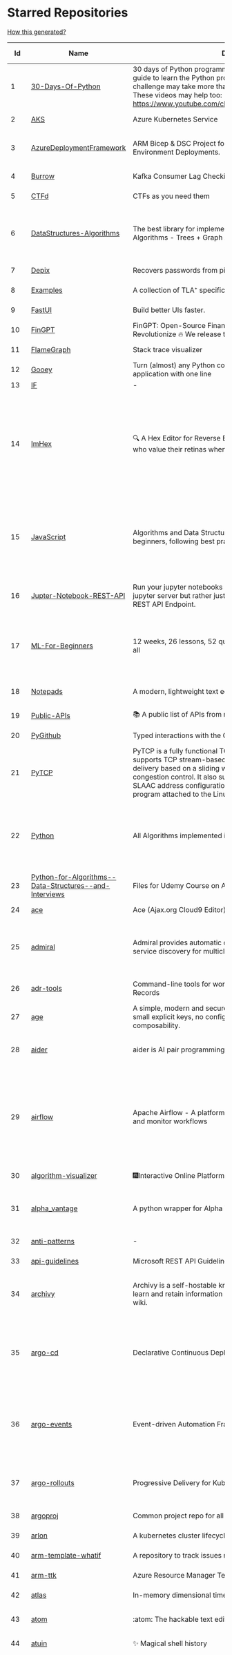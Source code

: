 # Starred Repositories  
[How this generated?](../master/USAGE.md)  
  
| Id 			| Name			| Description | Star Counts | Topics/Tags   | Last Updated 	|  
| ----------- | ----------- 	| ----------- | ----------- | ----------- 	| -----------   |  
|1|[30-Days-Of-Python](https://github.com/Asabeneh/30-Days-Of-Python.git)|30 days of Python programming challenge is a step-by-step guide to learn the Python programming language in 30 days. This challenge may take more than100 days, follow your own pace.  These videos may help too: https://www.youtube.com/channel/UC7PNRuno1rzYPb1xLa4yktw|42936|30-days-of-python, python, flask, github, heroku, matplotlib, mongodb, numpy, pandas, python3|9-10-2024|  
|2|[AKS](https://github.com/Azure/AKS.git)|Azure Kubernetes Service|1973||14-11-2024|  
|3|[AzureDeploymentFramework](https://github.com/brwilkinson/AzureDeploymentFramework.git)|ARM Bicep & DSC Project for Azure Infrastructure and App Environment Deployments.|160|bicep, powershell, arm-templates, desiredstateconfiguration, azure|18-5-2024|  
|4|[Burrow](https://github.com/linkedin/Burrow.git)|Kafka Consumer Lag Checking|3765||8-5-2024|  
|5|[CTFd](https://github.com/CTFd/CTFd.git)|CTFs as you need them|5715|ctf, security, education, flask, ctfd|22-11-2024|  
|6|[DataStructures-Algorithms](https://github.com/rachitiitr/DataStructures-Algorithms.git)|The best library for implementation of all Data Structures and Algorithms - Trees + Graph Algorithms too!|2789|algorithms, data-structures, interview-prep, interview-preparation, competitive-programming, cpp, cpp-library, leetcode, leetcode-solutions|16-3-2024|  
|7|[Depix](https://github.com/spipm/Depix.git)|Recovers passwords from pixelized screenshots|26052||27-11-2023|  
|8|[Examples](https://github.com/tlaplus/Examples.git)|A collection of TLA⁺ specifications of varying complexities|1296|tlaplus, pluscal|30-10-2024|  
|9|[FastUI](https://github.com/pydantic/FastUI.git)|Build better UIs faster.|8290|fastapi, pydantic, python, react|22-8-2024|  
|10|[FinGPT](https://github.com/AI4Finance-Foundation/FinGPT.git)|FinGPT: Open-Source Financial Large Language Models!  Revolutionize 🔥    We release the trained model on HuggingFace.|14076||1-10-2024|  
|11|[FlameGraph](https://github.com/brendangregg/FlameGraph.git)|Stack trace visualizer|17427||20-10-2024|  
|12|[Gooey](https://github.com/chriskiehl/Gooey.git)|Turn (almost) any Python command line program into a full GUI application with one line|20680||8-5-2022|  
|13|[IF](https://github.com/deep-floyd/IF.git)|-|7696|||  
|14|[ImHex](https://github.com/WerWolv/ImHex.git)|🔍 A Hex Editor for Reverse Engineers, Programmers and people who value their retinas when working at 3 AM.|45219|hex-editor, reverse-engineering, ips, dear-imgui, disassembler, analyzer, mathematical-evaluator, pattern-language, dark-mode, hacktoberfest, forensics, multi-platform, binary-analysis, c-plus-plus, static-analysis, windows, cybersecurity, hacking, preprocessor, cpp|24-11-2024|  
|15|[JavaScript](https://github.com/TheAlgorithms/JavaScript.git)|Algorithms and Data Structures implemented in JavaScript for beginners, following best practices.|32588|algorithm, algorithm-challenges, data-structures, cryptography, cipher, search, sort, sorting-algorithms, mathematics, conversions, hacktoberfest, javascript, algorithms-implemented, algorithms|16-11-2024|  
|16|[Jupter-Notebook-REST-API](https://github.com/Invictify/Jupter-Notebook-REST-API.git)|Run your jupyter notebooks as a REST API endpoint. This isn't a jupyter server but rather just a way to run your notebooks as a REST API Endpoint.|80|docker, dockerfile, fastapi, jupyter, python, rest-api, data-science, data-science-pipelines|31-3-2020|  
|17|[ML-For-Beginners](https://github.com/microsoft/ML-For-Beginners.git)|12 weeks, 26 lessons, 52 quizzes, classic Machine Learning for all|69901|ml, data-science, machine-learning, machine-learning-algorithms, machinelearning, python, machinelearning-python, scikit-learn, scikit-learn-python, r, education|11-11-2024|  
|18|[Notepads](https://github.com/0x7c13/Notepads.git)|A modern, lightweight text editor with a minimalist design.|8801|fluent, notepad, texteditor, uwp, markdown, diff-viewer, windows, app|13-10-2024|  
|19|[Public-APIs](https://github.com/n0shake/Public-APIs.git)|📚 A public list of APIs from round the web.|21538||26-7-2024|  
|20|[PyGithub](https://github.com/PyGithub/PyGithub.git)|Typed interactions with the GitHub API v3|7049|pygithub, python, github, github-api|23-11-2024|  
|21|[PyTCP](https://github.com/ccie18643/PyTCP.git)|PyTCP is a fully functional TCP/IP stack written in Python. It supports TCP stream-based transport with reliable packet delivery based on a sliding window mechanism and basic congestion control. It also supports IPv6/ICMPv6 protocols with SLAAC address configuration. It operates as a user space program attached to the Linux TAP interface.|349|network, tcp, python, linux, ip, arp, udp, icmp, ethernet, ipv4, ipv6|8-11-2023|  
|22|[Python](https://github.com/TheAlgorithms/Python.git)|All Algorithms implemented in Python|194630|python, algorithm, algorithms-implemented, algorithm-competitions, algos, sorts, searches, sorting-algorithms, education, learn, practice, community-driven, interview, hacktoberfest|18-11-2024|  
|23|[Python-for-Algorithms--Data-Structures--and-Interviews](https://github.com/jmportilla/Python-for-Algorithms--Data-Structures--and-Interviews.git)|Files for Udemy Course on Algorithms and Data Structures|2540||1-7-2022|  
|24|[ace](https://github.com/ajaxorg/ace.git)|Ace (Ajax.org Cloud9 Editor)|26778||23-11-2024|  
|25|[admiral](https://github.com/istio-ecosystem/admiral.git)|Admiral provides automatic configuration generation, syncing and service discovery for multicluster Istio service mesh|588|admiral, service-mesh, istio, k8s, multi-cluster, automation, configuration, service-discovery, multicluster, microservices, clusters|14-11-2024|  
|26|[adr-tools](https://github.com/npryce/adr-tools.git)|Command-line tools for working with Architecture Decision Records|4666|architecture-decision-records, documentation, architecture, markdown||  
|27|[age](https://github.com/FiloSottile/age.git)|A simple, modern and secure encryption tool (and Go library) with small explicit keys, no config options, and UNIX-style composability.|17491|built-at-rc, age-encryption|21-8-2024|  
|28|[aider](https://github.com/Aider-AI/aider.git)|aider is AI pair programming in your terminal|22476|chatgpt, cli, command-line, gpt-4, openai, gpt-3, gpt-35-turbo, claude-3, gpt-4o, opus||  
|29|[airflow](https://github.com/apache/airflow.git)|Apache Airflow - A platform to programmatically author, schedule, and monitor workflows|37325|airflow, apache, apache-airflow, python, scheduler, workflow, automation, dag, data-engineering, data-integration, data-orchestrator, data-pipelines, data-science, elt, etl, machine-learning, mlops, orchestration, workflow-engine, workflow-orchestration|25-11-2024|  
|30|[algorithm-visualizer](https://github.com/algorithm-visualizer/algorithm-visualizer.git)|:fireworks:Interactive Online Platform that Visualizes Algorithms from Code|46763|algorithm, data-structure, visualization, animation|18-11-2023|  
|31|[alpha_vantage](https://github.com/RomelTorres/alpha_vantage.git)|A python wrapper for Alpha Vantage API for financial data.|4288|alpha-vantage, pandas, financial-data, python, stock, alphavantage, json, finance, api-wrapper, cryptocurrency, bitcoin|18-7-2024|  
|32|[anti-patterns](https://github.com/tonybaloney/anti-patterns.git)|-|186||15-7-2022|  
|33|[api-guidelines](https://github.com/microsoft/api-guidelines.git)|Microsoft REST API Guidelines|22793|api, guidelines, rest-api, styleguide|24-9-2024|  
|34|[archivy](https://github.com/archivy/archivy.git)|Archivy is a self-hostable knowledge repository that allows you to learn and retain information in your own personal and extensible wiki.|3212|elasticsearch, knowledge, productivity, python, knowledge-base, note-taking, digital-brain, cli, hacktoberfest|25-7-2023|  
|35|[argo-cd](https://github.com/argoproj/argo-cd.git)|Declarative Continuous Deployment for Kubernetes|18013|argo, kubernetes, continuous-deployment, gitops, continuous-delivery, docker, cd, cicd, pipeline, devops, ci-cd, argo-cd, helm, hacktoberfest, jsonnet, kustomize|25-11-2024|  
|36|[argo-events](https://github.com/argoproj/argo-events.git)|Event-driven Automation Framework for Kubernetes|2381|kubernetes, event-driven, cloudevents, workflows, triggers, automation-framework, cloud-native, argo, pipelines, event-source, workflow-automation, eventing-framework|23-11-2024|  
|37|[argo-rollouts](https://github.com/argoproj/argo-rollouts.git)|Progressive Delivery for Kubernetes|2789|gitops, canary, bluegreen, kubernetes, argoproj, deployments, experiments, argo-rollouts, progressive-delivery, hacktoberfest|14-11-2024|  
|38|[argoproj](https://github.com/argoproj/argoproj.git)|Common project repo for all Argo Projects|621||12-11-2024|  
|39|[arlon](https://github.com/arlonproj/arlon.git)|A kubernetes cluster lifecycle management and configuration tool|145|kubernetes, k8s, gitops, cluster-api|23-7-2024|  
|40|[arm-template-whatif](https://github.com/Azure/arm-template-whatif.git)|A repository to track issues related to what-if noise suppression|90||2-8-2022|  
|41|[arm-ttk](https://github.com/Azure/arm-ttk.git)|Azure Resource Manager Template Toolkit|444||27-3-2024|  
|42|[atlas](https://github.com/Netflix/atlas.git)|In-memory dimensional time series database.|3453||21-11-2024|  
|43|[atom](https://github.com/atom/atom.git)|:atom: The hackable text editor|60252|atom, editor, javascript, electron, windows, linux, macos|22-11-2022|  
|44|[atuin](https://github.com/atuinsh/atuin.git)|✨ Magical shell history|20965||19-11-2024|  
|45|[authelia](https://github.com/authelia/authelia.git)|The Single Sign-On Multi-Factor portal for web apps|21822|totp, u2f, ldap, sso-authentication, yubikey, two-factor-authentication, docker, kubernetes, sso, multifactor, push-notifications, mfa, two-factor, authentication, security, golang, 2fa, oauth2, openid-connect, webauthn|25-11-2024|  
|46|[auto](https://github.com/intuit/auto.git)|Generate releases based on semantic version labels on pull requests.|2281|release, auto-release, github, slack, jira, releases, publishing, hack, hacktoberfest|25-10-2024|  
|47|[autoenv](https://github.com/hyperupcall/autoenv.git)|Directory-based environments.|5714|environment, cd, shell-extension, shell-scripts, bash, zsh, shell, shell-script, terminal|30-9-2024|  
|48|[autoscaler](https://github.com/kubernetes/autoscaler.git)|Autoscaling components for Kubernetes|8102||25-11-2024|  
|49|[awesome-algorithms](https://github.com/tayllan/awesome-algorithms.git)|A curated list of awesome places to learn and/or practice algorithms.|20927||16-11-2024|  
|50|[awesome-argo](https://github.com/akuity/awesome-argo.git)|A curated list of awesome projects and resources related to Argo (a CNCF graduated project)|2027|awesome, awesome-list, awesome-lists, argocd, argo-workflows, argo-events, argo-rollouts, machine-learning, workflow-engine, workflow-management, infrastructure-as-code, continuous-delivery, cloud-native, kubernetes, cncf, gitops, workflow-orchestration, devops, mlops, argo||  
|51|[awesome-cheatsheets](https://github.com/LeCoupa/awesome-cheatsheets.git)|👩‍💻👨‍💻 Awesome cheatsheets for popular programming languages, frameworks and development tools. They include everything you should know in one single file.|40416|cheatsheets, javascript, bash, nodejs, cheatsheet, database, language, frontend, backend, feathersjs, redis, vuejs, vim, django, programming-language, xcode, php, docker, kubernetes, sailsjs|24-8-2024|  
|52|[awesome-courses](https://github.com/prakhar1989/awesome-courses.git)|:books: List of awesome university courses for learning Computer Science!|57660|computer-science, courses, awesome-list, awesome|12-11-2022|  
|53|[awesome-deep-learning](https://github.com/ChristosChristofidis/awesome-deep-learning.git)|A curated list of awesome Deep Learning tutorials, projects and communities.|24311|deep-learning, neural-network, machine-learning, awesome, awesome-list, recurrent-networks, deep-networks, deep-learning-tutorial, face-images|14-11-2022|  
|54|[awesome-docker](https://github.com/veggiemonk/awesome-docker.git)|:whale: A curated list of Docker resources and projects|30534|docker, awesome, awesome-list, container, tools, dockerfile, list, moby, docker-container, docker-image, docker-environment, docker-deployment, docker-swarm, docker-api, docker-monitoring, docker-machine, docker-security, docker-registry|12-11-2024|  
|55|[awesome-fastapi](https://github.com/mjhea0/awesome-fastapi.git)|A curated list of awesome things related to FastAPI|8710||12-8-2024|  
|56|[awesome-flask](https://github.com/humiaozuzu/awesome-flask.git)|A curated list of awesome Flask resources and plugins|12264|flask, flask-resources, awesome|17-9-2019|  
|57|[awesome-gcp-certifications](https://github.com/sathishvj/awesome-gcp-certifications.git)|Google Cloud Platform Certification resources.|4051|google-cloud-platform, certification, gcp, cloud|28-4-2024|  
|58|[awesome-github-profile-readme](https://github.com/abhisheknaiidu/awesome-github-profile-readme.git)|😎 A curated list of awesome GitHub Profile which updates in real time |24791|awesome-list, awesome, github, github-readme, github-profile-readme, portfolio, profile-readme|9-10-2022|  
|59|[awesome-hyper](https://github.com/bnb/awesome-hyper.git)|🖥 Delightful Hyper plugins, themes, and resources|10734|hyper, hyperterm, zeit, terminal, awesome, awesome-list|13-7-2021|  
|60|[awesome-interview-questions](https://github.com/DopplerHQ/awesome-interview-questions.git)|:octocat: A curated awesome list of lists of interview questions. Feel free to contribute! :mortar_board: |71618|awesome-list, awesomeness, interview-questions, interviewing, interview-practice, ruby, javascript, awesome, list, python-interview-questions, rails-interview, javascript-interview-questions, angularjs-interview-questions, android-interview-questions|29-7-2024|  
|61|[awesome-k8s-resources](https://github.com/tomhuang12/awesome-k8s-resources.git)|A curated list of awesome Kubernetes tools and resources.|3400|||  
|62|[awesome-kubectl-plugins](https://github.com/ishantanu/awesome-kubectl-plugins.git)|Curated list of kubectl plugins|922|kubectl-plugins, awesome-list, kubectl, kubernetes|23-9-2024|  
|63|[awesome-kubernetes](https://github.com/ramitsurana/awesome-kubernetes.git)|A curated list for awesome kubernetes sources :ship::tada:|15091|kubernetes, minikube, meetup, resource, kubernetes-sources, google-cloud, kubernetes-cluster, deploy-kubernetes, aws, enterprise-kubernetes-products, monitoring-kubernetes, azure, schedule, google-kubernetes, docker, cloud-providers, books, machine-learning|25-11-2024|  
|64|[awesome-macos-command-line](https://github.com/herrbischoff/awesome-macos-command-line.git)|Use your macOS terminal shell to do awesome things.|28962|macos, macosx, shell, terminal, awesome-list, awesome, list|2-9-2021|  
|65|[awesome-microservices](https://github.com/mfornos/awesome-microservices.git)|A curated list of Microservice Architecture related principles and technologies.|13367|awesome, microservices, microservices-architecture, cloud-native, cloud-computing|17-11-2024|  
|66|[awesome-ml-courses](https://github.com/luspr/awesome-ml-courses.git)|Awesome free machine learning and AI courses with video lectures.|2732|machine-learning, deep-learning, reinforcement-learning, ai-courses, artificial-intelligence|18-6-2024|  
|67|[awesome-pentest](https://github.com/enaqx/awesome-pentest.git)|A collection of awesome penetration testing resources, tools and other shiny things|21965|awesome, awesome-list|25-10-2024|  
|68|[awesome-python-applications](https://github.com/mahmoud/awesome-python-applications.git)|💿 Free software that works great, and also happens to be open-source Python. |16782|python, application, video, audio, graphics, gui, productivity, education, science, game|2-11-2024|  
|69|[awesome-readme](https://github.com/matiassingers/awesome-readme.git)|A curated list of awesome READMEs|18236|awesome-list, awesome, list, readme|22-11-2024|  
|70|[awesome-sanic](https://github.com/mekicha/awesome-sanic.git)|A curated list of awesome Sanic resources and extensions|752||9-5-2023|  
|71|[awesome-scalability](https://github.com/binhnguyennus/awesome-scalability.git)|The Patterns of Scalable, Reliable, and Performant Large-Scale Systems|59147|system-design, backend, scalability, interview, architecture, devops, design-patterns, interview-questions, awesome-list, big-data, awesome, resources, lists, web-development, programming, system, interview-practice, computer-science, distributed-systems, machine-learning|24-11-2024|  
|72|[awesome-shell](https://github.com/alebcay/awesome-shell.git)|A curated list of awesome command-line frameworks, toolkits, guides and gizmos. Inspired by awesome-php.|33208|awesome-list, awesome, list, zsh, fish, bash, cli, shell|20-2-2024|  
|73|[awesome-sre](https://github.com/dastergon/awesome-sre.git)|A curated list of Site Reliability and Production Engineering resources.|11995|site-reliability-engineering, production, availability, monitoring, post-mortem, reliability-engineering, capacity-planning, service-level-agreement, scalability, reliability, alerting, on-call, site-reliability, postmortem, incident-response, sre, awesome, awesome-list, devops, list|8-10-2022|  
|74|[awesome-vscode](https://github.com/viatsko/awesome-vscode.git)|🎨 A curated list of delightful VS Code packages and resources.|25119|visual-studio, vscode, vscode-theme, vscode-extension, awesome, awesome-list, list, visualstudio, visual-studio-code, visual-studio-code-extension, visual-studio-code-theme|3-8-2023|  
|75|[awless](https://github.com/wallix/awless.git)|A Mighty CLI for AWS|4982|aws, cli, cloud, aws-cli, cloud-management, awless, golang, devops, devops-tools|10-12-2018|  
|76|[aws-cdk](https://github.com/aws/aws-cdk.git)|The AWS Cloud Development Kit is a framework for defining cloud infrastructure in code|11700|aws, infrastructure-as-code, typescript, cloud-infrastructure, hacktoberfest||  
|77|[aws-cdk-examples](https://github.com/aws-samples/aws-cdk-examples.git)|Example projects using the AWS CDK|5155|cdk, cdk-examples|5-11-2024|  
|78|[aws-cli](https://github.com/aws/aws-cli.git)|Universal Command Line Interface for Amazon Web Services|15593|aws, cloud, aws-cli, cloud-management|22-11-2024|  
|79|[aws-cloudformation-user-guide](https://github.com/awsdocs/aws-cloudformation-user-guide.git)|The open source version of the AWS CloudFormation User Guide|766|aws, aws-cloudformation, cloudformation|7-12-2023|  
|80|[aws-load-balancer-controller](https://github.com/kubernetes-sigs/aws-load-balancer-controller.git)|A Kubernetes controller for Elastic Load Balancers|3955|kubernetes-ingress-controller, aws, ingress-resource, kubernetes, ingress, k8s-sig-aws|21-11-2024|  
|81|[aws-sam-cli](https://github.com/aws/aws-sam-cli.git)|CLI tool to build, test, debug, and deploy Serverless applications using AWS SAM|6523|serverless, aws, lambda, serverlessapplicationmodel, sam, docker, api-gateway, python|22-11-2024|  
|82|[azure-cli](https://github.com/Azure/azure-cli.git)|Azure Command-Line Interface|4031|azure, azure-cli, cloud|25-11-2024|  
|83|[azure-docs-bicep-samples](https://github.com/Azure/azure-docs-bicep-samples.git)|-|84||5-12-2023|  
|84|[azure-functions-host](https://github.com/Azure/azure-functions-host.git)|The host/runtime that powers Azure Functions|1943|azure-functions, azure-webjobs-sdk, serverless, azure|22-11-2024|  
|85|[azure-powershell](https://github.com/Azure/azure-powershell.git)|Microsoft Azure PowerShell|4265|azure, powershell, microsoft-azure-powershell, arm, microsoft|25-11-2024|  
|86|[azure-quickstart-templates](https://github.com/Azure/azure-quickstart-templates.git)|Azure Quickstart Templates|14085|azure, templates, arm, bicep, bicep-templates, arm-templates|20-11-2024|  
|87|[azure-rest-api-specs](https://github.com/Azure/azure-rest-api-specs.git)|The source for REST API specifications for Microsoft Azure.|2693|azure, swagger, openapi, rest, cloud|22-11-2024|  
|88|[azure-sdk-for-python](https://github.com/Azure/azure-sdk-for-python.git)|This repository is for active development of the Azure SDK for Python. For consumers of the SDK we recommend visiting our public developer docs at https://learn.microsoft.com/python/azure/ or our versioned developer docs at https://azure.github.io/azure-sdk-for-python. |4634|python, azure, azure-sdk, hacktoberfest|25-11-2024|  
|89|[azure4everyone-samples](https://github.com/MarczakIO/azure4everyone-samples.git)|-|267||12-2-2022|  
|90|[backstage](https://github.com/backstage/backstage.git)|Backstage is an open framework for building developer portals|28560|infrastructure, dx, developer-experience, developer-portal, microservices, cncf, backstage, self-service-portal|25-11-2024|  
|91|[badges](https://github.com/Naereen/badges.git)|:pencil: Markdown code for lots of small badges :ribbon: :pushpin: (shields.io, forthebadge.com etc) :sunglasses:. Contributions are welcome! Please add yours!|4358|forthebadge, badges, markdown, markdown-cheatsheet, meta-badge, forthebadge-cc, restructuredtext, pokemon, python, awesome, markup|23-9-2024|  
|92|[bashhub-client](https://github.com/rcaloras/bashhub-client.git)|:cloud: Bash history in the cloud. Indexed and searchable. |1266|bash, history, cloud, shell, shell-extension, zsh, terminal|3-11-2023|  
|93|[bat](https://github.com/sharkdp/bat.git)|A cat(1) clone with wings.|49839|command-line, tool, syntax-highlighting, git, terminal, cli, rust, hacktoberfest|21-11-2024|  
|94|[behave](https://github.com/behave/behave.git)|BDD, Python style.|3199|bdd, bdd-framework, behave, behavior-driven-development, gherkin, cucumber-like, python, python3|23-11-2024|  
|95|[benten](https://github.com/intuit/benten.git)|Chatbot Development Framework (with Slack integration for Jira and Jenkins)|135|||  
|96|[bhai-lang](https://github.com/DulLabs/bhai-lang.git)|A toy programming language written in Typescript|4003|programming-language, typescript, parser, interpreter, javascript||  
|97|[bicep](https://github.com/Azure/bicep.git)|Bicep is a declarative language for describing and deploying Azure resources|3263|arm-templates, arm-json, bicep|25-11-2024|  
|98|[bitcoin](https://github.com/bitcoin/bitcoin.git)|Bitcoin Core integration/staging tree|79803|bitcoin, c-plus-plus, p2p, cryptocurrency, cryptography|22-11-2024|  
|99|[black](https://github.com/psf/black.git)|The uncompromising Python code formatter|39205|python, code, formatter, codeformatter, gofmt, yapf, autopep8, pre-commit-hook, hacktoberfest|14-11-2024|  
|100|[blackfriday](https://github.com/russross/blackfriday.git)|Blackfriday: a markdown processor for Go|5464||27-10-2020|  
|101|[bokeh](https://github.com/bokeh/bokeh.git)|Interactive Data Visualization in the browser, from  Python|19392|bokeh, python, interactive-plots, javascript, visualization, plotting, plots, data-visualisation, notebooks, jupyter, visualisation, numfocus|19-11-2024|  
|102|[boto3](https://github.com/boto/boto3.git)|AWS SDK for Python|9078|python, aws, cloud, cloud-management, aws-sdk|22-11-2024|  
|103|[boulder](https://github.com/letsencrypt/boulder.git)|An ACME-based certificate authority, written in Go. |5219|boulder, go, acme, certificate-authority, tls, lets-encrypt, ca, pki, rfc8555|22-11-2024|  
|104|[brackets](https://github.com/adobe/brackets.git)|An open source code editor for the web, written in JavaScript, HTML and CSS.|33250||18-3-2021|  
|105|[brooklin](https://github.com/linkedin/brooklin.git)|An extensible distributed system for reliable nearline data streaming at scale|922|distributed-systems, data-streaming, scalability, kafka-mirror-maker, kafka, change-data-capture, java, linkedin|21-5-2024|  
|106|[brotli](https://github.com/google/brotli.git)|Brotli compression format|13606||25-11-2024|  
|107|[build-your-own-x](https://github.com/codecrafters-io/build-your-own-x.git)|Master programming by recreating your favorite technologies from scratch.|313125|programming, tutorials, tutorial-code, tutorial-exercises, free, awesome-list||  
|108|[calico](https://github.com/projectcalico/calico.git)|Cloud native networking and network security|6040|cni, cni-plugin, ebpf, k8s, kubernetes, kubernetes-networking, kubernetes-windows, network-policy, networking, security, windows, xdp, identity-aware-policy, openstack, host-protection, cats||  
|109|[cdnjs](https://github.com/cdnjs/cdnjs.git)|🤖 CDN assets - The #1 free and open source CDN built to make life easier for developers.|10369|cdn, javascript, css, library, web, front-end, foss, opensource, js, font, framework, webdev, fast, speed, http2, spdy, cdnjs|7-11-2024|  
|110|[celery](https://github.com/celery/celery.git)|Distributed Task Queue (development branch)|24936|python, task-manager, task-scheduler, task-runner, queue-workers, queued-jobs, queue-tasks, amqp, redis, sqs, sqs-queue, python3, python-library, redis-queue|25-11-2024|  
|111|[cello](https://github.com/cello-proj/cello.git)|Run infrastructure as code (IaC) software tools including CDK, Terraform and Cloud Formation via GitOps.|282||10-5-2024|  
|112|[cfssl](https://github.com/cloudflare/cfssl.git)|CFSSL: Cloudflare's PKI and TLS toolkit|8783||15-10-2024|  
|113|[chalice](https://github.com/aws/chalice.git)|Python Serverless Microframework for AWS|10669|python, aws, aws-lambda, cloud, serverless, serverless-framework, aws-apigateway, lambda, python3, python27|10-6-2024|  
|114|[chaos-mesh](https://github.com/chaos-mesh/chaos-mesh.git)|A Chaos Engineering Platform for Kubernetes.|6786|chaos, chaos-engineering, chaos-testing, kubernetes, operator, golang, site-reliability-engineering, fault-injection, cncf, cloud-native, chaos-mesh, chaos-experiments, hacktoberfest, microservices|21-10-2024|  
|115|[chaosmonkey](https://github.com/Netflix/chaosmonkey.git)|Chaos Monkey is a resiliency tool that helps applications tolerate random instance failures.|15283||3-10-2024|  
|116|[chartmuseum](https://github.com/helm/chartmuseum.git)|helm chart repository server|3604|helm, charts, kubernetes, chartmuseum|31-5-2024|  
|117|[charts](https://github.com/helm/charts.git)|⚠️(OBSOLETE) Curated applications for Kubernetes|15489|kubernetes, charts, helm|21-12-2021|  
|118|[checkov](https://github.com/bridgecrewio/checkov.git)|Prevent cloud misconfigurations and find vulnerabilities during build-time in infrastructure as code, container images and open source packages with Checkov by Bridgecrew.|7157|terraform, static-analysis, aws, gcp, azure, aws-security, cloudformation, scans, compliance, kubernetes, infrastructure-as-code, devops, hacktoberfest|25-11-2024|  
|119|[cilium](https://github.com/cilium/cilium.git)|eBPF-based Networking, Security, and Observability|20317|containers, bpf, security, kubernetes, kubernetes-networking, cni, kernel, loadbalancing, monitoring, troubleshooting, xdp, ebpf, k8s, observability, networking, cncf|25-11-2024|  
|120|[clair](https://github.com/quay/clair.git)|Vulnerability Static Analysis for Containers|10373|containers, static-analysis, go, kubernetes, docker, oci, oci-image, vulnerabilities, clair|18-11-2024|  
|121|[cli](https://github.com/cli/cli.git)|GitHub’s official command line tool|37414|github-api-v4, cli, git, golang|22-11-2024|  
|122|[cli](https://github.com/snyk/cli.git)|Snyk CLI scans and monitors your projects for security vulnerabilities.|4962|security, monitor, snyk, vulnerabilities|22-11-2024|  
|123|[cli-spinners](https://github.com/sindresorhus/cli-spinners.git)|Spinners for use in the terminal|2445||7-9-2024|  
|124|[cli53](https://github.com/barnybug/cli53.git)|Command line tool for Amazon Route 53|1980|||  
|125|[click](https://github.com/pallets/click.git)|Python composable command line interface toolkit|15797|python, cli, click, pallets|9-11-2024|  
|126|[cloud-custodian](https://github.com/cloud-custodian/cloud-custodian.git)|Rules engine for cloud security, cost optimization, and governance, DSL in yaml for policies to query, filter, and take actions on resources|5473|aws, compliance, cloud, rules-engine, cloud-computing, management, serverless, lambda, gcp, azure|25-11-2024|  
|127|[cluster-api](https://github.com/kubernetes-sigs/cluster-api.git)|Home for Cluster API, a subproject of sig-cluster-lifecycle|3593|k8s-sig-cluster-lifecycle||  
|128|[compose](https://github.com/docker/compose.git)|Define and run multi-container applications with Docker|34107|docker, docker-compose, orchestration, go, golang|25-11-2024|  
|129|[conductor](https://github.com/Netflix/conductor.git)|Conductor is a microservices orchestration engine.|12811|orchestration-engine, java, spring-boot, distributed-systems, workflow-management, microservice-orchestration, workflow-engine, reactjs, javascript, workflow-automation, grpc, workflows, orchestrator||  
|130|[confd](https://github.com/kelseyhightower/confd.git)|Manage local application configuration files using templates and data from etcd or consul|8356||9-12-2023|  
|131|[config](https://github.com/nikitavoloboev/config.git)|Apps/CLIs/configs I use on macOS/iOS. Fish, Karabiner, Cursor..|20605|macos, mac-setup, awesome, dotfiles, fish, karabiner|24-11-2024|  
|132|[consul](https://github.com/hashicorp/consul.git)|Consul is a distributed, highly available, and data center aware solution to connect and configure applications across dynamic, distributed infrastructure.|28436|consul, service-mesh, service-discovery, kubernetes, vault, ecs, api-gateway|22-11-2024|  
|133|[containerd](https://github.com/containerd/containerd.git)|An open and reliable container runtime|17549|containerd, oci, containers, docker, cncf, cri, kubernetes, hacktoberfest|25-11-2024|  
|134|[copacetic](https://github.com/project-copacetic/copacetic.git)|🧵 CLI tool for directly patching container images!|1053|compliance, devsecops, docker, security, trivy, vulnerability, containers, container-image, container-security, patching, cncf, hacktoberfest, vulnerabilities, vulnerability-management, security-tools|18-11-2024|  
|135|[core](https://github.com/home-assistant/core.git)|:house_with_garden: Open source home automation that puts local control and privacy first.|73945|python, home-automation, iot, internet-of-things, mqtt, raspberry-pi, asyncio, hacktoberfest|25-11-2024|  
|136|[coreutils](https://github.com/uutils/coreutils.git)|Cross-platform Rust rewrite of the GNU coreutils|17812|rust, coreutils, gnu-coreutils, busybox, cross-platform, command-line-tool|25-11-2024|  
|137|[crouton](https://github.com/dnschneid/crouton.git)|Chromium OS Universal Chroot Environment|8575|chroot, shell, crouton, minecraft, ubuntu, debian, kali, linux, chromeos|23-7-2024|  
|138|[cruise-control](https://github.com/linkedin/cruise-control.git)|Cruise-control is the first of its kind to fully automate the dynamic workload rebalance and self-healing of a Kafka cluster. It provides great value to Kafka users by simplifying the operation of Kafka clusters.|2768|kafka, cluster-management, self-healing|12-11-2024|  
|139|[curl](https://github.com/curl/curl.git)|A command line tool and library for transferring data with URL syntax, supporting DICT, FILE, FTP, FTPS, GOPHER, GOPHERS, HTTP, HTTPS, IMAP, IMAPS, LDAP, LDAPS, MQTT, POP3, POP3S, RTMP, RTMPS, RTSP, SCP, SFTP, SMB, SMBS, SMTP, SMTPS, TELNET, TFTP, WS and WSS. libcurl offers a myriad of powerful features|36018|http, https, ftp, user-agent, client, library, curl, libcurl, c, transfer-data, ldap, mqtt, sftp, scp, imaps, gopher, pop3, transferring-data, hacktoberfest, websocket|24-11-2024|  
|140|[dailybot](https://github.com/sapumar/dailybot.git)|Simple telegram bot to remind about the daily stand up|8|bot, daily-standup, standup-meetings, standup, standupbot|23-12-2021|  
|141|[dapr](https://github.com/dapr/dapr.git)|Dapr is a portable, event-driven, runtime for building distributed applications across cloud and edge.|24164|microservices, microservice, kubernetes, sidecar, state-management, event-driven, pubsub, serverless, containers|22-11-2024|  
|142|[dashboard](https://github.com/kubernetes/dashboard.git)|General-purpose web UI for Kubernetes clusters|14486||25-11-2024|  
|143|[datamodel-code-generator](https://github.com/koxudaxi/datamodel-code-generator.git)|Pydantic model and dataclasses.dataclass generator for easy conversion of JSON, OpenAPI, JSON Schema, and YAML data sources.|2787|openapi, code-generator, python, pydantic, generator, fastapi, json-schema, datamodel, swagger, yaml, csv, openapi-codegen, swagger-codegen, dataclass|24-11-2024|  
|144|[datree](https://github.com/datreeio/datree.git)|Prevent Kubernetes misconfigurations from reaching production (again 😤 )! From code to cloud, Datree provides an E2E policy enforcement solution to run automatic checks for rule violations. See our docs: https://hub.datree.io|6384|kubernetes, policy, guardrail, best-practices, cli, static-code-analysis, datree, admission-webhook, devops, policy-management, security|1-8-2023|  
|145|[deepdiff](https://github.com/seperman/deepdiff.git)|DeepDiff: Deep Difference and search of any Python object/data. DeepHash: Hash of any object based on its contents. Delta: Use deltas to reconstruct objects by adding deltas together.|2037|python, tree, deep-search, repetition, difference, comparison, report-repetition, nested, recursive, diff, delta, distance, distance-calculation, deepdiff, deephash, hash, hashing, reconstruction|28-8-2024|  
|146|[devops-exercises](https://github.com/bregman-arie/devops-exercises.git)|Linux, Jenkins, AWS, SRE, Prometheus, Docker, Python, Ansible, Git, Kubernetes, Terraform, OpenStack, SQL, NoSQL, Azure, GCP, DNS, Elastic, Network, Virtualization. DevOps Interview Questions|66772|devops, aws, linux, ansible, python, docker, prometheus, containers, git, kubernetes, interview, interview-questions, terraform, azure, openstack, sql, coding, sre, production-engineer|31-8-2024|  
|147|[diagrams](https://github.com/mingrammer/diagrams.git)|:art: Diagram as Code for prototyping cloud system architectures|39662|diagram, diagram-as-code, architecture, graphviz|25-11-2024|  
|148|[dive](https://github.com/wagoodman/dive.git)|A tool for exploring each layer in a docker image|46860|docker, docker-image, inspector, explorer, cli, tui||  
|149|[django](https://github.com/django/django.git)|The Web framework for perfectionists with deadlines.|81145|python, django, web, framework, orm, templates, models, views, apps|20-11-2024|  
|150|[django-health-check](https://github.com/revsys/django-health-check.git)|a pluggable app that runs a full check on the deployment, using a number of plugins to check e.g. database, queue server, celery processes, etc.|1239|django, monitoring|22-6-2024|  
|151|[dnscontrol](https://github.com/StackExchange/dnscontrol.git)|Infrastructure as code for DNS!|3166|go, dns, infrastructure-as-code, dnscontrol, workflow|25-11-2024|  
|152|[dnslib](https://github.com/paulc/dnslib.git)|A Python library to encode/decode DNS wire-format packets |305|python, python3, dns|8-7-2024|  
|153|[dnsperf](https://github.com/cobblau/dnsperf.git)|A DNS performance tool.|217||14-10-2017|  
|154|[docker-development-youtube-series](https://github.com/marcel-dempers/docker-development-youtube-series.git)|-|5320||21-11-2024|  
|155|[docker_practice](https://github.com/yeasy/docker_practice.git)|Learn and understand Docker&Container technologies, with real DevOps practice!|24908|docker, book, cloud-computing, container, kubernetes, swarm, mesos, spark, devops, linux|23-11-2024|  
|156|[dockerfiles](https://github.com/jessfraz/dockerfiles.git)|Various Dockerfiles I use on the desktop and on servers.|13712|dockerfiles, bash, docker, dockerfile, linux, shell, containers|27-3-2021|  
|157|[doitlive](https://github.com/sloria/doitlive.git)|Because sometimes you need to do it live|3456|command-line, presentations, python, live-coding, cli, click, bash, zsh, ipython, script, hacktoberfest|5-11-2024|  
|158|[dokku](https://github.com/dokku/dokku.git)|A docker-powered PaaS that helps you build and manage the lifecycle of applications|29349|dokku, paas, heroku, docker, kubernetes, nomad, containers, buildpack, devops|22-11-2024|  
|159|[dotfiles](https://github.com/bbkane/dotfiles.git)|Configs for apps I care about|35|dotfiles, zsh, neovim, vscode, git, sqlite, sqlite3|20-11-2024|  
|160|[draft-classic](https://github.com/Azure/draft-classic.git)|A tool for developers to create cloud-native applications on Kubernetes.|3923|kubernetes, helm, developer-tools, containers|26-2-2020|  
|161|[driftctl](https://github.com/snyk/driftctl.git)|Detect, track and alert on infrastructure drift|2476|infrastructure-drift, iac, terraform, aws, drift, infrastructure-as-code, hacktoberfest|8-7-2024|  
|162|[duf](https://github.com/muesli/duf.git)|Disk Usage/Free Utility - a better 'df' alternative|12926|hacktoberfest, disk-space, disk-usage, df, linux, macos, freebsd, openbsd, windows, user-friendly, cli, terminal, filesystem, tui||  
|163|[eBPF-Package-Repository](https://github.com/l3af-project/eBPF-Package-Repository.git)|eBPF Programs|58|ebpf-programs, linux||  
|164|[echarts](https://github.com/apache/echarts.git)|Apache ECharts is a powerful, interactive charting and data visualization library for browser|60711|echarts, data-visualization, charts, charting-library, visualization, apache, data-viz, canvas, svg||  
|165|[echo](https://github.com/labstack/echo.git)|High performance, minimalist Go web framework|29959|go, echo, web, middleware, microservice, websocket, ssl, letsencrypt, micro-framework, https, http2, web-framework, labstack-echo|22-11-2024|  
|166|[ecs-refarch-service-discovery](https://github.com/awslabs/ecs-refarch-service-discovery.git)|An EC2 Container Service Reference Architecture for providing Service Discovery to containers using CloudWatch Events, Lambda and Route 53 private hosted zones. |445|||  
|167|[eks-anywhere](https://github.com/aws/eks-anywhere.git)|Run Amazon EKS on your own infrastructure 🚀|1972|kubernetes, aws, k8s, kubernetes-cluster, kubernetes-deployment, eks, vmware, docker, baremetal, baremetal-provisioning, tinkerbell|22-11-2024|  
|168|[emissary](https://github.com/emissary-ingress/emissary.git)|open source Kubernetes-native API gateway for microservices built on the Envoy Proxy|4382|ambassador, kubernetes, gateway-api, microservice, cloud-native, api-gateway, docker, api-management, kubernetes-ingress, envoy-proxy, envoy, kubernetes-annotations|2-10-2024|  
|169|[eng-practices](https://github.com/google/eng-practices.git)|Google's Engineering Practices documentation|20023||19-9-2024|  
|170|[envoy](https://github.com/envoyproxy/envoy.git)|Cloud-native high-performance edge/middle/service proxy|25086|cats, rocket-ships, cars, more-cats, cats-over-dogs, nanoservices, corgis, cncf|25-11-2024|  
|171|[eruda](https://github.com/liriliri/eruda.git)|Console for mobile browsers|18911|console, mobile, debugger, developer-tools, eruda|10-11-2024|  
|172|[espanso](https://github.com/espanso/espanso.git)|Cross-platform Text Expander written in Rust|10119|espanso, text-expander, rust, macos, linux, windows, productivity, productivity-tools||  
|173|[etcd](https://github.com/etcd-io/etcd.git)|Distributed reliable key-value store for the most critical data of a distributed system|47913|etcd, raft, distributed-systems, kubernetes, go, database, key-value, consensus, distributed-database, cncf|25-11-2024|  
|174|[every-programmer-should-know](https://github.com/mtdvio/every-programmer-should-know.git)|A collection of (mostly) technical things every software developer should know about|83578|cc-by, computer-science, educational, novice, collection|10-5-2024|  
|175|[ewd998](https://github.com/tlaplus-workshops/ewd998.git)|Distributed termination detection on a ring, due to Shmuel Safra:|50|termination, detection, distsys, tlaplus, specs, model-checking, theorem-proving, refinement, safety, liveness|2-9-2024|  
|176|[examples](https://github.com/kubernetes/examples.git)|Kubernetes application example tutorials|6214||5-11-2024|  
|177|[excalidraw](https://github.com/excalidraw/excalidraw.git)|Virtual whiteboard for sketching hand-drawn like diagrams|86234|productivity, collaboration, diagrams, drawing, whiteboard, canvas, hacktoberfest|21-11-2024|  
|178|[external-dns](https://github.com/kubernetes-sigs/external-dns.git)|Configure external DNS servers (AWS Route53, Google CloudDNS and others) for Kubernetes Ingresses and Services|7748|dns, kubernetes, route53, aws, clouddns, gcp, ingress, k8s-sig-network, dns-record, dns-providers, external-dns, dns-controller, dns-servers|25-11-2024|  
|179|[face_recognition](https://github.com/ageitgey/face_recognition.git)|The world's simplest facial recognition api for Python and the command line|53535|machine-learning, face-detection, face-recognition, python|10-6-2022|  
|180|[faker](https://github.com/joke2k/faker.git)|Faker is a Python package that generates fake data for you.|17802|python, fake, testing, dataset, fake-data, test-data, test-data-generator, faker, faker-generator|14-11-2024|  
|181|[falcon](https://github.com/falconry/falcon.git)|The no-magic web data plane API and microservices framework for Python developers, with a focus on reliability, correctness, and performance at scale.|9531|python, framework, rest, microservices, web, api, http, wsgi, asgi, api-rest, hacktoberfest|20-11-2024|  
|182|[fastapi](https://github.com/fastapi/fastapi.git)|FastAPI framework, high performance, easy to learn, fast to code, ready for production|77937|python, json, swagger-ui, redoc, starlette, openapi, api, openapi3, framework, async, asyncio, uvicorn, python3, python-types, pydantic, json-schema, fastapi, swagger, rest, web|22-11-2024|  
|183|[fastapi-cache](https://github.com/long2ice/fastapi-cache.git)|fastapi-cache is a tool to cache fastapi response and function result, with backends support redis and memcached.|1369|cache, fastapi, redis, memcached|19-9-2024|  
|184|[fastapi-code-generator](https://github.com/koxudaxi/fastapi-code-generator.git)|This code generator creates FastAPI app from an openapi file.|1072|fastapi, openapi, generator, python, pydantic|2-7-2024|  
|185|[fastapi-mvc](https://github.com/fastapi-mvc/fastapi-mvc.git)|Developer productivity tool for making high-quality FastAPI production-ready APIs.|631|python, fastapi, fastapi-template, fastapi-boilerplate, mvc, kubernetes, redis-cluster, redis-operator, redis, helm, project-generator, nix|2-2-2024|  
|186|[fastapi-utils](https://github.com/fastapiutils/fastapi-utils.git)|Reusable utilities for FastAPI|1951|fastapi|15-11-2024|  
|187|[fastapi-versioning](https://github.com/DeanWay/fastapi-versioning.git)|api versioning for fastapi web applications|658||24-8-2021|  
|188|[fastapi_client](https://github.com/dmontagu/fastapi_client.git)|FastAPI client generator|336|||  
|189|[fastapi_profiler](https://github.com/sunhailin-Leo/fastapi_profiler.git)|A FastAPI Middleware of https://github.com/joerick/pyinstrument to check your service performance.|237|||  
|190|[fasthttp](https://github.com/valyala/fasthttp.git)|Fast HTTP package for Go. Tuned for high performance. Zero memory allocations in hot paths. Up to 10x faster than net/http|21926||24-11-2024|  
|191|[fauxpilot](https://github.com/fauxpilot/fauxpilot.git)|FauxPilot - an open-source alternative to GitHub Copilot server|14612||29-5-2023|  
|192|[first-contributions](https://github.com/firstcontributions/first-contributions.git)|🚀✨ Help beginners to contribute to open source projects|45640|open-source, tutorial, contribution, community, tutorials, beginner, beginner-friendly, contributions, contributions-welcome, good-first-issue, help-wanted|25-11-2024|  
|193|[flamethrower](https://github.com/DNS-OARC/flamethrower.git)|a DNS performance and functional testing utility supporting UDP, TCP, DoT and DoH|318|dns, performance, functional-testing|3-10-2023|  
|194|[flasgger](https://github.com/flasgger/flasgger.git)|Easy OpenAPI specs and Swagger UI for your Flask API|3631|api, flask, openapi, openapi-specification, marshmallow, swagger, swagger-ui, api-documentation, api-framework, flask-restful, restful, rest-api, flask-extension, flask-extensions||  
|195|[flask-caching](https://github.com/pallets-eco/flask-caching.git)|A caching extension for Flask|893|flask, python, extension, cache|26-5-2024|  
|196|[flask-celery-example](https://github.com/miguelgrinberg/flask-celery-example.git)|This repository contains the example code for my blog article Using Celery with Flask.|1199||12-9-2021|  
|197|[flask-swagger-ui](https://github.com/sveint/flask-swagger-ui.git)|Swagger UI blueprint for flask|180||24-5-2022|  
|198|[flower](https://github.com/mher/flower.git)|Real-time monitor and web admin for Celery distributed task queue|6496|celery, task-queue, monitoring, administration, workers, rabbitmq, redis, python, asynchronous|1-9-2024|  
|199|[flux](https://github.com/fluxcd/flux.git)|Successor: https://github.com/fluxcd/flux2|6895|kubernetes, gitops, legacy|1-11-2022|  
|200|[fortio](https://github.com/fortio/fortio.git)|Fortio load testing library, command line tool, advanced echo server and web UI in go (golang). Allows to specify a set query-per-second load and record latency histograms and other useful stats.|3366|golang, golang-library, golang-application, performance, performance-testing, performance-visualization, http, grpc, proxy, go|23-11-2024|  
|201|[fortio-operator](https://github.com/verfio/fortio-operator.git)|Load Testing Operator within the Kubernetes cluster and outside of it.|37||18-3-2019|  
|202|[free-for-dev](https://github.com/ripienaar/free-for-dev.git)|A list of SaaS, PaaS and IaaS offerings that have free tiers of interest to devops and infradev|90307|free-for-developers, awesome-list|22-11-2024|  
|203|[frp](https://github.com/fatedier/frp.git)|A fast reverse proxy to help you expose a local server behind a NAT or firewall to the internet.|86856|proxy, reverse-proxy, tunnel, nat, go, firewall, frp, expose, http-proxy, p2p|20-11-2024|  
|204|[fucking-algorithm](https://github.com/labuladong/fucking-algorithm.git)|刷算法全靠套路，认准 labuladong 就够了！English version supported! Crack LeetCode, not only how, but also why. |125964|leetcode, algorithms, interview-questions, data-structures, kmp, dynamic-programming, computer-science, dynamic-programming-algorithm|22-9-2024|  
|205|[full-stack-fastapi-template](https://github.com/fastapi/full-stack-fastapi-template.git)|Full stack, modern web application template. Using FastAPI, React, SQLModel, PostgreSQL, Docker, GitHub Actions, automatic HTTPS and more.|27910|python, json, json-schema, docker, postgresql, frontend, backend, fastapi, traefik, letsencrypt, swagger, jwt, openapi, chakra-ui, react, tanstack-query, tanstack-router, typescript, sqlmodel|8-11-2024|  
|206|[fuzzywuzzy](https://github.com/seatgeek/fuzzywuzzy.git)|Fuzzy String Matching in Python|9231|||  
|207|[ghostfolio](https://github.com/ghostfolio/ghostfolio.git)|Open Source Wealth Management Software. Angular + NestJS + Prisma + Nx + TypeScript 🤍|4569|wealth-management, web, software, angular, typescript, prisma, portfolio, etf, stock, nestjs, tracker, oss, finance, fintech, investing, trading, personal-finance, hacktoberfest, ghostfolio||  
|208|[gin](https://github.com/gin-gonic/gin.git)|Gin is a HTTP web framework written in Go (Golang). It features a Martini-like API with much better performance -- up to 40 times faster. If you need smashing performance, get yourself some Gin.|79152|server, middleware, framework, go, router, performance, gin|15-11-2024|  
|209|[git-standup](https://github.com/kamranahmedse/git-standup.git)|Recall what you did on the last working day. Psst! or be nosy and find what someone else in your team did ;-)|7635|standup, git-standup, agile, meeting, git, git-addons, git-|15-3-2024|  
|210|[gitbook](https://github.com/GitbookIO/gitbook.git)|The open source frontend for GitBook doc sites|27231|documentation, git, gitbook, markdown|25-11-2024|  
|211|[github-readme-stats](https://github.com/anuraghazra/github-readme-stats.git)|:zap: Dynamically generated stats for your github readmes|69818|profile-readme, dynamic, readme-generator, serverless, hacktoberfest, readme-stats|21-11-2024|  
|212|[github1s](https://github.com/conwnet/github1s.git)|One second to read GitHub code with VS Code.|22919|hacktoberfest, vscode|20-11-2024|  
|213|[gitops-engine](https://github.com/argoproj/gitops-engine.git)|Democratizing GitOps|1701|gitops, kubernetes, continuous-deployment|18-11-2024|  
|214|[glb-director](https://github.com/github/glb-director.git)|GitHub Load Balancer Director and supporting tooling.|2378||28-6-2024|  
|215|[go-fuzz](https://github.com/dvyukov/go-fuzz.git)|Randomized testing for Go|4785|fuzzing, testing, go|24-9-2024|  
|216|[go-github](https://github.com/google/go-github.git)|Go library for accessing the GitHub v3 API|10462|go, github-api, github, golang, hacktoberfest|22-11-2024|  
|217|[go-leetcode](https://github.com/austingebauer/go-leetcode.git)|A collection of 100+ popular LeetCode problems solved in Go.|1780|leetcode, ctci|11-8-2024|  
|218|[go-metrics](https://github.com/rcrowley/go-metrics.git)|Go port of Coda Hale's Metrics library|3464||27-12-2020|  
|219|[go-restful](https://github.com/emicklei/go-restful.git)|package for building REST-style Web Services using Go|5048|rest, go, customizable, routing, openapi|29-10-2024|  
|220|[go-spew](https://github.com/davecgh/go-spew.git)|Implements a deep pretty printer for Go data structures to aid in debugging|6094||30-8-2018|  
|221|[goaccess](https://github.com/allinurl/goaccess.git)|GoAccess is a real-time web log analyzer and interactive viewer that runs in a terminal in *nix systems or through your browser.|18524|goaccess, c, real-time, data-analysis, analytics, nginx, apache, webserver, web-analytics, monitoring, dashboard, command-line, gdpr, privacy, cli, tui, google-analytics, ncurses, terminal, caddy|30-10-2024|  
|222|[gobgp](https://github.com/osrg/gobgp.git)|BGP implemented in the Go Programming Language|3658||5-11-2024|  
|223|[gods](https://github.com/emirpasic/gods.git)|GoDS (Go Data Structures) - Sets, Lists, Stacks, Maps, Trees, Queues, and much more|16406|go, golang, data-structure, map, tree, set, list, stack, iterator, enumerable, sort, avl-tree, red-black-tree, b-tree, binary-heap, queue|22-7-2024|  
|224|[golang-web-dev](https://github.com/GoesToEleven/golang-web-dev.git)|-|3358||13-12-2019|  
|225|[goldmark](https://github.com/yuin/goldmark.git)|:trophy: A markdown parser written in Go. Easy to extend, standard(CommonMark) compliant, well structured.|3707|markdown, commonmark, golang, go|16-10-2024|  
|226|[google-maps-services-python](https://github.com/googlemaps/google-maps-services-python.git)|Python client library for Google Maps API Web Services|4563|python, client-library|16-7-2024|  
|227|[googlesre](https://github.com/google/googlesre.git)|-|161|||  
|228|[goreleaser](https://github.com/goreleaser/goreleaser.git)|Deliver Go binaries as fast and easily as possible|13852|homebrew, golang, travis, release-automation, docker, snapcraft, package, deb, rpm, go, apk, hacktoberfest, github-actions|25-11-2024|  
|229|[gotty](https://github.com/yudai/gotty.git)|Share your terminal as a web application|18806|tty, terminal, browser, web, go, websocket, javascript, typescript|13-12-2017|  
|230|[gping](https://github.com/orf/gping.git)|Ping, but with a graph|10882|rust, command-line, cli, ping, linux, graph, network-monitoring, shell|16-11-2024|  
|231|[gpt-pilot](https://github.com/Pythagora-io/gpt-pilot.git)|The first real AI developer|31939|ai, codegen, developer-tools, gpt-4, coding-assistant, research-project|3-10-2024|  
|232|[grafana](https://github.com/grafana/grafana.git)|The open and composable observability and data visualization platform. Visualize metrics, logs, and traces from multiple sources like Prometheus, Loki, Elasticsearch, InfluxDB, Postgres and many more. |65216|grafana, monitoring, analytics, metrics, influxdb, prometheus, elasticsearch, alerting, data-visualization, go, dashboard, business-intelligence, mysql, postgres, hacktoberfest|25-11-2024|  
|233|[grequests](https://github.com/spyoungtech/grequests.git)|Requests + Gevent = <3|4492||8-8-2024|  
|234|[greykite](https://github.com/linkedin/greykite.git)|A flexible, intuitive and fast forecasting library|1814|||  
|235|[grumpy](https://github.com/giantswarm/grumpy.git)|Kubernetes Validation Admission Controller example|24||24-7-2020|  
|236|[guacamole-server](https://github.com/apache/guacamole-server.git)|Mirror of Apache Guacamole Server|3131|guacamole, c, network-client, java, network-server, javascript|9-11-2024|  
|237|[haproxy](https://github.com/haproxy/haproxy.git)|HAProxy Load Balancer's development branch (mirror of git.haproxy.org)|5038|haproxy, load-balancer, reverse-proxy, proxy, http, http2, cache, fastcgi, high-availability, https, ipv6, proxy-protocol, ddos-mitigation, tls13, high-performance, caching|25-11-2024|  
|238|[healthchecks](https://github.com/healthchecks/healthchecks.git)|Open-source cron job and background task monitoring service, written in Python & Django|8350|cron, devops, cron-jobs, monitoring, ops, django||  
|239|[helm-git-repo](https://github.com/yks0000/helm-git-repo.git)|A Helm Repo (Automatically build index.yaml)|1||6-4-2021|  
|240|[helmfile](https://github.com/roboll/helmfile.git)|Deploy Kubernetes Helm Charts|4049|kubernetes, helm, chart||  
|241|[homebrew-cask](https://github.com/Homebrew/homebrew-cask.git)|🍻 A CLI workflow for the administration of macOS applications distributed as binaries|20961|homebrew, cask, hacktoberfest|25-11-2024|  
|242|[homepage](https://github.com/gethomepage/homepage.git)|A highly customizable homepage (or startpage / application dashboard) with Docker and service API integrations.|19820|homepage, nextjs, node, react, self-hosted, startpage, docker|25-11-2024|  
|243|[howdoi](https://github.com/gleitz/howdoi.git)|instant coding answers via the command line|10616||22-10-2024|  
|244|[htmlq](https://github.com/mgdm/htmlq.git)|Like jq, but for HTML.|7133||15-4-2023|  
|245|[htop](https://github.com/htop-dev/htop.git)|htop - an interactive process viewer|6556|process, viewer, console, terminal, linux, macos, bsd, c, hacktoberfest|12-10-2024|  
|246|[http-api-design](https://github.com/interagent/http-api-design.git)|HTTP API design guide extracted from work on the Heroku Platform API|13685||16-1-2024|  
|247|[http2smugl](https://github.com/neex/http2smugl.git)|-|528||12-10-2023|  
|248|[httpstat](https://github.com/reorx/httpstat.git)|curl statistics made simple|5988|curl, cli, python, http, visualization||  
|249|[httptools](https://github.com/MagicStack/httptools.git)|Fast HTTP parser|1206||16-10-2024|  
|250|[hub](https://github.com/mislav/hub.git)|A command-line tool that makes git easier to use with GitHub.|22836|go, homebrew, git, github-api, pull-request|4-10-2023|  
|251|[hubot-slack](https://github.com/slackapi/hubot-slack.git)|Slack Developer Kit for Hubot|2301|hubot-adapter, hubot, coffeescript, slack, slack-app, bot|25-10-2022|  
|252|[hugo](https://github.com/gohugoio/hugo.git)|The world’s fastest framework for building websites.|76092|go, hugo, static-site-generator, blog-engine, cms, content-management-system, documentation-tool|25-11-2024|  
|253|[hyper](https://github.com/vercel/hyper.git)|A terminal built on web technologies|43441|terminal, javascript, html, css, react, terminal-emulators, hyper, macos, linux||  
|254|[ingress-nginx](https://github.com/kubernetes/ingress-nginx.git)|Ingress NGINX Controller for Kubernetes|17565|ingress-controller, kubernetes, nginx|25-11-2024|  
|255|[inshellisense](https://github.com/microsoft/inshellisense.git)|IDE style command line auto complete|8501|autocomplete, bash, cli, fish, linux, macos, powershell, pwsh, terminal, windows, zsh, nushell, xonsh|8-11-2024|  
|256|[interactive-coding-challenges](https://github.com/donnemartin/interactive-coding-challenges.git)|120+ interactive Python coding interview challenges (algorithms and data structures).  Includes Anki flashcards.|29574|python, algorithm, data-structure, development, programming, coding, interview, interview-questions, interview-practice, competitive-programming|5-8-2020|  
|257|[interview](https://github.com/Olshansk/interview.git)|Everything you need to prepare for your technical interview|17825|interview, interview-questions, google-interview, list, guide|28-1-2024|  
|258|[interview](https://github.com/mission-peace/interview.git)|Interview questions|11106||30-7-2018|  
|259|[interviews](https://github.com/kdn251/interviews.git)|Everything you need to know to get the job.|63658|java, interview, interview-questions, interview-practice, interview-preparation, interview-prep, algorithm, algorithm-challenges, algorithms, algorithm-competitions, technical-coding-interview, leetcode, leetcode-solutions, leetcode-java, coding-interviews, coding-interview, coding-challenge, coding-challenges, leetcode-questions, interviews|6-6-2020|  
|260|[inverno](https://github.com/werew/inverno.git)|An easy-to-use investment portfolio tracker|233|investment, investing, stock, stock-market, portfolio, trading, finance, finance-management, python|8-11-2023|  
|261|[ipvs](https://github.com/cloudflare/ipvs.git)|Package ipvs allows you to manage Linux IPVS services and destinations|143||25-9-2024|  
|262|[ipython](https://github.com/ipython/ipython.git)|Official repository for IPython itself. Other repos in the IPython organization contain things like the website, documentation builds, etc.|16313|ipython, jupyter, data-science, notebook, python, repl, closember, hacktoberfest, spec-0|15-11-2024|  
|263|[iris](https://github.com/linkedin/iris.git)|Iris is a highly configurable and flexible service for paging and messaging.|813|paging, escalation, messaging, automation|18-1-2024|  
|264|[istio](https://github.com/istio/istio.git)|Connect, secure, control, and observe services.|36151|microservices, service-mesh, lyft-envoy, kubernetes, api-management, circuit-breaker, polyglot-microservices, enforce-policies, proxies, microservice, envoy, consul, nomad, request-routing, resiliency, fault-injection|25-11-2024|  
|265|[it-tools](https://github.com/CorentinTh/it-tools.git)|Collection of handy online tools for developers, with great UX. |23151|vuejs, tools, tool, converter, website, frontend, developer-tools, developer-productivity, productivity, javascript, typescript|25-10-2024|  
|266|[ivy](https://github.com/ivy-llc/ivy.git)|Convert Machine Learning Code Between Frameworks|14018|python, machine-learning, deep-learning, neural-network, ivy, tensorflow, pytorch, numpy, jax, converter, translation, transpilation|25-11-2024|  
|267|[javascript-algorithms](https://github.com/trekhleb/javascript-algorithms.git)|📝 Algorithms and data structures implemented in JavaScript with explanations and links to further readings|188611|javascript, algorithms, algorithm, javascript-algorithms, computer-science, interview, data-structures, interview-preparation|13-7-2024|  
|268|[javascript-questions](https://github.com/lydiahallie/javascript-questions.git)|A long list of (advanced) JavaScript questions, and their explanations :sparkles:  |62987||10-3-2024|  
|269|[jellyfin](https://github.com/jellyfin/jellyfin.git)|The Free Software Media System|35373|jellyfin, csharp, dotnet|24-11-2024|  
|270|[jira](https://github.com/pycontribs/jira.git)|Python Jira library. Development chat available on https://matrix.to/#/#pycontribs:matrix.org|1962|python, jira, python3-only|22-11-2024|  
|271|[jira](https://github.com/go-jira/jira.git)|simple jira command line client in Go|2678||27-10-2022|  
|272|[jq](https://github.com/jqlang/jq.git)|Command-line JSON processor|30621|jq|20-11-2024|  
|273|[jsii](https://github.com/aws/jsii.git)|jsii allows code in any language to naturally interact with JavaScript classes. It is the technology that enables the AWS Cloud Development Kit to deliver polyglot libraries from a single codebase!|2659|aws, node, cross-language, typescript, hacktoberfest|25-11-2024|  
|274|[json-server](https://github.com/typicode/json-server.git)|Get a full fake REST API with zero coding in less than 30 seconds (seriously)|73097||24-9-2024|  
|275|[jsonnet](https://github.com/google/jsonnet.git)|Jsonnet - The data templating language|7008|jsonnet, configuration, config, functional, json|23-6-2024|  
|276|[jsonschema](https://github.com/python-jsonschema/jsonschema.git)|An implementation of the JSON Schema specification for Python|4635|json-schema, json, validation, schema, jsonschema|19-11-2024|  
|277|[k2tf](https://github.com/sl1pm4t/k2tf.git)|Kubernetes YAML to Terraform HCL converter|1192|terraform, kubernetes, yaml, hcl, tool, utility, command-line-tool, converter, hashicorp, hashicorp-terraform|7-8-2024|  
|278|[k3s](https://github.com/k3s-io/k3s.git)|Lightweight Kubernetes|28153|kubernetes, k8s|21-11-2024|  
|279|[k6](https://github.com/grafana/k6.git)|A modern load testing tool, using Go and JavaScript - https://k6.io|26116|golang, load-testing, load-generator, javascript, es6, performance, go, hacktoberfest|20-11-2024|  
|280|[k6-benchmarks](https://github.com/grafana/k6-benchmarks.git)|-|33||13-10-2023|  
|281|[k6-example-woocommerce](https://github.com/grafana/k6-example-woocommerce.git)|Example k6 scripts targeting a WooCommerce deployment|41|examples|21-2-2024|  
|282|[k8sgateway](https://github.com/k8sgateway/k8sgateway.git)|The Cloud-Native API Gateway and AI Gateway|4133|envoy, api-gateway, serverless, api-management, kubernetes, kubernetes-ingress-controller, microservices, hybrid-apps, legacy-apps, grpc, cloud-native, envoy-proxy|21-11-2024|  
|283|[k8sgpt](https://github.com/k8sgpt-ai/k8sgpt.git)|Giving Kubernetes Superpowers to everyone|5944|devops, kubernetes, openai, sre, tooling, ai, llama|25-11-2024|  
|284|[k9s](https://github.com/derailed/k9s.git)|🐶 Kubernetes CLI To Manage Your Clusters In Style!|27474|k9s, kubernetes, kubernetes-cli, kubernetes-clusters, k8s, k8s-cluster, go, golang|23-11-2024|  
|285|[kafka-monitor](https://github.com/linkedin/kafka-monitor.git)|Xinfra Monitor monitors the availability of Kafka clusters by producing synthetic workloads using end-to-end pipelines to obtain derived vital statistics - E2E latency, service produce/consume availability, offsets commit availability & latency, message loss rate and more.|2023|kafka-monitor, kafka-cluster, monitor-topic, partition, broker, partition-count, leader, latency, cluster, metrics, kmf, kafka-broker, xinfra-monitor, monitor-single-clusters, reassigns-partition, jmx-metrics, clusters, xinfra, monitor, topic|22-3-2023|  
|286|[kaniko](https://github.com/GoogleContainerTools/kaniko.git)|Build Container Images In Kubernetes|14914|containers, docker, developer-tools, kubernetes|14-8-2024|  
|287|[kapacitor](https://github.com/influxdata/kapacitor.git)|Open source framework for processing, monitoring, and alerting on time series data|2319|kapacitor, monitoring, time-series|13-11-2024|  
|288|[kargo](https://github.com/akuity/kargo.git)|Application lifecycle orchestration|1759|argocd, gitops, k8s, kubernetes, cd, delivery|25-11-2024|  
|289|[katib](https://github.com/kubeflow/katib.git)|Automated Machine Learning on Kubernetes|1510|ai, automl, huggingface, hyperparameter-tuning, jax, kubeflow, kubernetes, llm, machine-learning, mlops, neural-architecture-search, pytorch, scikit-learn, tensorflow|5-11-2024|  
|290|[kb](https://github.com/gnebbia/kb.git)|A minimalist command line knowledge base manager|3172|knowledge, cheatsheets, procedures, methodology, pentest-tool, knowledge-base, rtfm, notes, notes-management-system, cli, notebook|17-10-2023|  
|291|[kind](https://github.com/kubernetes-sigs/kind.git)|Kubernetes IN Docker - local clusters for testing Kubernetes|13532|k8s-sig-testing, kubernetes, kubeadm, golang, docker, podman|8-11-2024|  
|292|[kopf](https://github.com/nolar/kopf.git)|A Python framework to write Kubernetes operators in just a few lines of code|2144|kubernetes, kubernetes-operator, kubernetes-operators, python, python3, framework, asyncio, operator, operators, python-framework, kopf, admission-webhook, admission-controller, admission-controllers, operator-framework, kubernetes-concepts|19-11-2024|  
|293|[kops](https://github.com/kubernetes/kops.git)|Kubernetes Operations (kOps) - Production Grade k8s Installation, Upgrades and Management|15974|kubernetes, go, cncf, containers, kops|24-11-2024|  
|294|[krew](https://github.com/kubernetes-sigs/krew.git)|📦 Find and install kubectl plugins|6414|kubectl, kubectl-plugins, k8s-sig-cli|13-10-2024|  
|295|[ksonnet](https://github.com/ksonnet/ksonnet.git)|A CLI-supported framework that streamlines writing and deployment of Kubernetes configurations to multiple clusters.|1166||5-2-2019|  
|296|[kube-capacity](https://github.com/robscott/kube-capacity.git)|A simple CLI that provides an overview of the resource requests, limits, and utilization in a Kubernetes cluster|2162|kubernetes, utilization, resource-management|21-2-2024|  
|297|[kube-linter](https://github.com/stackrox/kube-linter.git)|KubeLinter is a static analysis tool that checks Kubernetes YAML files and Helm charts to ensure the applications represented in them adhere to best practices.|2973||20-11-2024|  
|298|[kubebuilder](https://github.com/kubernetes-sigs/kubebuilder.git)|Kubebuilder - SDK for building Kubernetes APIs using CRDs|7946|k8s-sig-api-machinery|25-11-2024|  
|299|[kubeconform](https://github.com/yannh/kubeconform.git)|A FAST Kubernetes manifests validator, with support for Custom Resources!|2266|kubernetes, validation, compliance|30-7-2024|  
|300|[kubectl-cost](https://github.com/kubecost/kubectl-cost.git)|CLI for determining the cost of Kubernetes workloads|922||26-9-2024|  
|301|[kubectx](https://github.com/ahmetb/kubectx.git)|Faster way to switch between clusters and namespaces in kubectl|17869|kubernetes, kubectl, kubectl-plugins, kubernetes-clusters|10-7-2024|  
|302|[kubeflow](https://github.com/kubeflow/kubeflow.git)|Machine Learning Toolkit for Kubernetes|14408|ml, kubernetes, minikube, tensorflow, notebook, google-kubernetes-engine, jupyter, machine-learning, kubeflow|18-11-2024|  
|303|[kubernetes](https://github.com/kubernetes/kubernetes.git)|Production-Grade Container Scheduling and Management|111319|kubernetes, go, cncf, containers|22-11-2024|  
|304|[kubernetes-external-secrets](https://github.com/external-secrets/kubernetes-external-secrets.git)|Integrate external secret management systems with Kubernetes|2604|kubernetes, secrets-management, aws, aws-secrets-manager, vault, hashicorp, kubernetes-external-secrets, secrets-manager|28-5-2022|  
|305|[kubernetes-handbook](https://github.com/rootsongjc/kubernetes-handbook.git)|Kubernetes中文指南/云原生应用架构实战手册|11142|kubernetes, cloud-native, service-mesh, handbook, cncf, gitbook, k8s, istio|30-7-2024|  
|306|[kubernetes-network-policy-recipes](https://github.com/ahmetb/kubernetes-network-policy-recipes.git)|Example recipes for Kubernetes Network Policies that you can just copy paste|5743|kubernetes, networking, security||  
|307|[kubernetes-the-hard-way](https://github.com/kelseyhightower/kubernetes-the-hard-way.git)|Bootstrap Kubernetes the hard way. No scripts.|41280||21-11-2024|  
|308|[kubescape](https://github.com/kubescape/kubescape.git)|Kubescape is an open-source Kubernetes security platform for your IDE, CI/CD pipelines, and clusters. It includes risk analysis, security, compliance, and misconfiguration scanning, saving Kubernetes users and administrators precious time, effort, and resources.|10258|kubernetes, security, nsa, mitre-attack, devops, best-practice, vulnerability-detection|21-11-2024|  
|309|[kubeshark](https://github.com/kubeshark/kubeshark.git)|The API traffic analyzer for Kubernetes providing real-time K8s protocol-level visibility, capturing and monitoring all traffic and payloads going in, out and across containers, pods, nodes and clusters. Inspired by Wireshark, purposely built for Kubernetes|11058||20-11-2024|  
|310|[kubesphere](https://github.com/kubesphere/kubesphere.git)|The container platform tailored for Kubernetes multi-cloud, datacenter, and edge management ⎈ 🖥 ☁️|15241|devops, container-management, k8s, cncf, cloud-native, servicemesh, kubesphere, kubernetes-platform-solution, kubernetes, jenkins, istio, observability, multi-cluster, hacktoberfest, argocd, ebpf, llm|25-11-2024|  
|311|[kubespray](https://github.com/kubernetes-sigs/kubespray.git)|Deploy a Production Ready Kubernetes Cluster|16206|kubernetes-cluster, ansible, kubernetes, high-availability, bare-metal, gce, aws, kubespray, k8s-sig-cluster-lifecycle, hacktoberfest|25-11-2024|  
|312|[kubetools](https://github.com/collabnix/kubetools.git)|Kubetools - Curated List of Kubernetes Tools|2891|hacktoberfest, hacktoberfest2020, kubernetes, helm, helmpack, helmcharts, jenkins, iot, monitoring, monitoring-tool, prometheus, thanos, grafana, kubernetes-clusters, kubernetes-operational, kubernetes-resource, k8s-cluster, kubernetes-cli|20-11-2024|  
|313|[kudu](https://github.com/projectkudu/kudu.git)|Kudu is the engine behind git/hg deployments, WebJobs, and various other features in Azure Web Sites. It can also run outside of Azure.|3124||4-9-2024|  
|314|[kustomize](https://github.com/kubernetes-sigs/kustomize.git)|Customization of kubernetes YAML configurations|11075|k8s-sig-cli, hacktoberfest|10-10-2024|  
|315|[labs](https://github.com/docker/labs.git)|This is a collection of tutorials for learning how to use Docker with various tools. Contributions welcome.|11542|docker-tutorial, lab, swarm, docker, docker-compose, swarm-mode, orchestration, windows, dotnet, java, security, containers|18-4-2022|  
|316|[lazydocker](https://github.com/jesseduffield/lazydocker.git)|The lazier way to manage everything docker|37850||23-11-2024|  
|317|[learn-python](https://github.com/trekhleb/learn-python.git)|📚 Playground and cheatsheet for learning Python. Collection of Python scripts that are split by topics and contain code examples with explanations.|16425|python, python3, learning, programming-language, learning-python, learning-by-doing|21-7-2023|  
|318|[learn-python3](https://github.com/jerry-git/learn-python3.git)|Jupyter notebooks for teaching/learning Python 3|6464|teaching-materials, python3, jupyter-notebook, learning-python, python-exercises|25-4-2023|  
|319|[learn-regex](https://github.com/ziishaned/learn-regex.git)|Learn regex the easy way|45686|regex, regular-expression, learn-regex|1-6-2023|  
|320|[leetcode](https://github.com/gouthampradhan/leetcode.git)|Leetcode solutions|3287|leetcode-solutions, leetcode-java, leetcode, algorithms, java, coding-interviews, competitive-programming||  
|321|[lens](https://github.com/lensapp/lens.git)|Lens - The way the world runs Kubernetes|22570|kubernetes, kubernetes-ui, kubernetes-dashboard, cloud-native, devops, containers|29-1-2024|  
|322|[lettuce](https://github.com/redis/lettuce.git)|Advanced Java Redis client for thread-safe sync, async, and reactive usage. Supports Cluster, Sentinel, Pipelining, and codecs.|5411|java, redis, asynchronous, reactive, redis-sentinel, redis-cluster, azure-redis-cache, aws-elasticache, redis-client|20-11-2024|  
|323|[life](https://github.com/cheeaun/life.git)|Life - a timeline of important events in my life|2777|life, timeline, markdown|14-10-2018|  
|324|[linkedin-skill-assessments-quizzes](https://github.com/Ebazhanov/linkedin-skill-assessments-quizzes.git)|Full reference of LinkedIn answers 2024 for skill assessments (aws-lambda, rest-api, javascript, react, git, html, jquery, mongodb, java, Go, python, machine-learning, power-point) linkedin excel test lösungen, linkedin machine learning test LinkedIn test questions and answers |28511|linkedin, quiz-questions, answers, assessment, quiz, linkedin-questions, hacktoberfest, hacktoberfest2020, exam, skills, hacktoberfest2021, golang, english, france, german, hacktoberfest2022, hacktoberfest2023, hacktoberfest2024|17-11-2024|  
|325|[linkerd2](https://github.com/linkerd/linkerd2.git)|Ultralight, security-first service mesh for Kubernetes. Main repo for Linkerd 2.x.|10712|service-mesh, rust, golang, kubernetes, linkerd, cloud-native|25-11-2024|  
|326|[linux](https://github.com/torvalds/linux.git)|Linux kernel source tree|183191||24-11-2024|  
|327|[linux-insides](https://github.com/0xAX/linux-insides.git)|A little bit about a linux kernel|30054|linux-kernel, linux-insides, linux|23-11-2024|  
|328|[litestream](https://github.com/benbjohnson/litestream.git)|Streaming replication for SQLite.|11114|sqlite, replication, s3|23-10-2024|  
|329|[litmus](https://github.com/litmuschaos/litmus.git)|Litmus helps  SREs and developers practice chaos engineering in a Cloud-native way. Chaos experiments are published at the ChaosHub  (https://hub.litmuschaos.io). Community notes is at https://hackmd.io/a4Zu_sH4TZGeih-xCimi3Q|4443|chaos-engineering, kubernetes, chaos-experiments, cloud-native, chaoshub, hacktoberfest, cncf, operator-sdk, site-reliability-engineering, golang, chaos-testing, fault-injection, google-summer-of-code, devops, fault-simulation, litmuschaos, reliability-engineering, resilience-testing, k8s, lfx|22-11-2024|  
|330|[localstack](https://github.com/localstack/localstack.git)|💻 A fully functional local AWS cloud stack. Develop and test your cloud & Serverless apps offline|56546|aws, localstack, testing, continuous-integration, developer-tools, python, cloud|25-11-2024|  
|331|[logfire](https://github.com/pydantic/logfire.git)|Uncomplicated Observability for Python and beyond! 🪵🔥|2198|fastapi, logging, observability, openai, opentelemetry, pydantic, python, trace, metrics|25-11-2024|  
|332|[logrus](https://github.com/sirupsen/logrus.git)|Structured, pluggable logging for Go.|24778|logging, logrus, go|18-11-2024|  
|333|[lovefield](https://github.com/google/lovefield.git)|Lovefield is a relational database for web apps. Written in JavaScript, works cross-browser. Provides SQL-like APIs that are fast, safe, and easy to use.|6812||19-5-2020|  
|334|[machine](https://github.com/docker/machine.git)|Machine management for a container-centric world|6632||2-9-2019|  
|335|[manage-fastapi](https://github.com/ycd/manage-fastapi.git)|:rocket: CLI tool for FastAPI. Generating new FastAPI projects & boilerplates made easy.    |1693|fastapi, boilerplate, cli, project-generator, mongodb, postgresql, sqlite, mysql, tortoise-orm, databases, project-management-tool, project-management|1-8-2023|  
|336|[managers-playbook](https://github.com/ksindi/managers-playbook.git)|:book: Heuristics for effective management|5337|management, one-on-ones, feedback, advice, coaching, meetings, decision-making|17-11-2023|  
|337|[mangum](https://github.com/Kludex/mangum.git)|AWS Lambda support for ASGI applications|1729|asgi, aws, lambda, serverless, python, asyncio, api-gateway, starlette, fastapi, quart, django, sanic, aws-lambda, python3|26-9-2024|  
|338|[marathon](https://github.com/d2iq-archive/marathon.git)|Deploy and manage containers (including Docker) on top of Apache Mesos at scale.|4065|dcos-orchestration-guild, dcos|27-7-2021|  
|339|[markdown-here](https://github.com/adam-p/markdown-here.git)|Google Chrome, Firefox, and Thunderbird extension that lets you write email in Markdown and render it before sending.|59654||25-11-2024|  
|340|[mattermost](https://github.com/mattermost/mattermost.git)|Mattermost is an open source platform for secure collaboration across the entire software development lifecycle..|30778|collaboration, mattermost, golang, react-native, hacktoberfest, monorepo, react|25-11-2024|  
|341|[maybe](https://github.com/maybe-finance/maybe.git)|The OS for your personal finances|34097|finance, personal-finance, postgresql, hotwire, ruby, ruby-on-rails, stimulusjs, turbo|25-11-2024|  
|342|[memray](https://github.com/bloomberg/memray.git)|Memray is a memory profiler for Python|13384|memory, memory-leak, memory-leak-detection, memory-profiler, profiler, python, python3, hacktoberfest|25-11-2024|  
|343|[memtier_benchmark](https://github.com/RedisLabs/memtier_benchmark.git)|NoSQL Redis and Memcache traffic generation and benchmarking tool.|921|redis, benchmark, memcached, load-testing, stress-testing|24-11-2024|  
|344|[mergestat-lite](https://github.com/mergestat/mergestat-lite.git)|Query git repositories with SQL. Generate reports, perform status checks, analyze codebases. 🔍 📊|3469|git, sql, sqlite, golang, go, cli, command-line|8-3-2024|  
|345|[metallb](https://github.com/metallb/metallb.git)|A network load-balancer implementation for Kubernetes using standard routing protocols|7125|kubernetes, bgp, load-balancer, bare-metal, arp, vrrp, keepalived, hacktoberfest, frr|25-11-2024|  
|346|[minio](https://github.com/minio/minio.git)|MinIO is a high-performance, S3 compatible object store, open sourced under GNU AGPLv3 license.|48453|go, storage, cloud, s3, objectstorage, cloudstorage, amazon-s3, cloudnative, k8s, kubernetes, multi-cloud, multi-cloud-kubernetes|22-11-2024|  
|347|[missil](https://github.com/ericmiguel/missil.git)|Simple FastAPI declarative endpoint-level access control.|98|fastapi, fastapi-extension, python, api, web, fastapi-framework, framework|5-5-2024|  
|348|[mito](https://github.com/mito-ds/mito.git)|The mitosheet package, trymito.io, and other public Mito code.|2300|data-science, python, data, data-visualization, data-analysis, jupyter, pandas, streamlit-component|25-11-2024|  
|349|[mkcert](https://github.com/FiloSottile/mkcert.git)|A simple zero-config tool to make locally trusted development certificates with any names you'd like.|50534|https, tls, certificates, local-development, localhost, root-ca, macos, linux, windows, ios, firefox, chrome|18-4-2024|  
|350|[moby](https://github.com/moby/moby.git)|The Moby Project - a collaborative project for the container ecosystem to assemble container-based systems|68812|docker, containers, go, golang|25-11-2024|  
|351|[monkey](https://github.com/bouk/monkey.git)|Monkey patching in Go|3358||9-12-2019|  
|352|[moto](https://github.com/getmoto/moto.git)|A library that allows you to easily mock out tests based on AWS infrastructure.|7671|boto, aws, ec2, s3|24-11-2024|  
|353|[ms-identity-python-webapi-azurefunctions](https://github.com/Azure-Samples/ms-identity-python-webapi-azurefunctions.git)|Python Azure Function Web API secured by Azure AD|37||4-2-2021|  
|354|[mux](https://github.com/gorilla/mux.git)|Package gorilla/mux is a powerful HTTP router and URL matcher for building Go web servers with 🦍|20913|mux, go, gorilla, router, http, middleware, golang, gorilla-web-toolkit|19-6-2024|  
|355|[mypy](https://github.com/python/mypy.git)|Optional static typing for Python|18551|python, types, typing, typechecker, linter|21-11-2024|  
|356|[nativefier](https://github.com/nativefier/nativefier.git)|Make any web page a desktop application|34953|nodejs, electron, linux, windows, macos, desktop-application|29-9-2023|  
|357|[netdata](https://github.com/netdata/netdata.git)|Architected for speed. Automated for easy. Monitoring and troubleshooting, transformed!|72201|monitoring, docker, statsd, kubernetes, cncf, prometheus, netdata, devops, observability, alerting, influxdb, grafana, data-visualization, database, linux, machine-learning, mysql, postgresql, mongodb, raspberry-pi|25-11-2024|  
|358|[nginx-admins-handbook](https://github.com/trimstray/nginx-admins-handbook.git)|How to improve NGINX performance, security, and other important things.|13531|nginx, nginx-proxy, nginx-configuration, security, performance, http, https, ssllabs, notes, cheatsheet, reference, handbook, best-practices, hacks, snippets, tengine, openresty|19-11-2024|  
|359|[ngrok](https://github.com/inconshreveable/ngrok.git)|Unified ingress for developers|24191||26-4-2024|  
|360|[nicstat](https://github.com/scotte/nicstat.git)|Fork of https://sourceforge.net/projects/nicstat/ to fix bugs|64||9-5-2018|  
|361|[nocode](https://github.com/kelseyhightower/nocode.git)|The best way to write secure and reliable applications. Write nothing; deploy nowhere.|60954||21-1-2020|  
|362|[novu](https://github.com/novuhq/novu.git)|Open-Source Notification Platform. Embeddable Notification Center, E-mail, Push and Slack Integrations.|35448|notifications, communication, email, sms, push-notifications, transactional, javascript, typescript, nodejs, notification-center, react, reactjs, hacktoberfest, css, html||  
|363|[nprogress](https://github.com/rstacruz/nprogress.git)|For slim progress bars like on YouTube, Medium, etc|26156||19-4-2020|  
|364|[ntopng](https://github.com/ntop/ntopng.git)|Web-based Traffic and Security Network Traffic Monitoring|6303|ntopng, realtime, network, sflow, ipfix, traffic-monitoring, packet-analyser, packet-processing, netflow, snmp, ebpf, docker, kubernetes|25-11-2024|  
|365|[nuclei](https://github.com/projectdiscovery/nuclei.git)|Nuclei is a fast, customizable vulnerability scanner powered by the global security community and built on a simple YAML-based DSL, enabling collaboration to tackle trending vulnerabilities on the internet. It helps you find vulnerabilities in your applications, APIs, networks, DNS, and cloud configurations.|20803|cve-scanner, subdomain-takeover, nuclei-engine, vulnerability-detection, vulnerability-assessment, vulnerability-scanner, security, attack-surface, security-scanner, hacktoberfest, dast|25-11-2024|  
|366|[octant](https://github.com/vmware-archive/octant.git)|Highly extensible platform for developers to better understand the complexity of Kubernetes clusters.|6278|golang, octant, kubernetes-clusters, go, kubernetes|19-1-2023|  
|367|[octodns](https://github.com/octodns/octodns.git)|Tools for managing DNS across multiple providers|3189|dns, workflow, infrastructure-as-code|5-11-2024|  
|368|[ohmyzsh](https://github.com/ohmyzsh/ohmyzsh.git)|🙃   A delightful community-driven (with 2,400+ contributors) framework for managing your zsh configuration. Includes 300+ optional plugins (rails, git, macOS, hub, docker, homebrew, node, php, python, etc), 140+ themes to spice up your morning, and an auto-update tool that makes it easy to keep up with the latest updates from the community.|174178|shell, zsh-configuration, theme, terminal, productivity, zsh, cli, cli-app, themes, plugins, plugin-framework, oh-my-zsh, ohmyzsh, oh-my-zsh-theme, oh-my-zsh-plugin, hacktoberfest|24-11-2024|  
|369|[onedev](https://github.com/theonedev/onedev.git)|Git Server with CI/CD, Kanban, and Packages. Seamless integration. Unparalleled experience.|13405|git, devops, self-hosted, ci-cd, kanban, packages|25-11-2024|  
|370|[opa](https://github.com/open-policy-agent/opa.git)|Open Policy Agent (OPA) is an open source, general-purpose policy engine.|9739|opa, policy, declarative, json, compliance, cloud-native, authorization, doge, lolcat, open-policy-agent|24-11-2024|  
|371|[opal](https://github.com/permitio/opal.git)|Policy and data administration, distribution, and real-time updates on top of Policy Agents (OPA, Cedar, ...)|5139|authorization, policy-as-code, policy, realtime, websocket, pubsub, microservices, opa, opal, open-policy-agent, cedar, hacktoberfest, openfga|18-11-2024|  
|372|[openapi-generator](https://github.com/OpenAPITools/openapi-generator.git)|OpenAPI Generator allows generation of API client libraries (SDK generation), server stubs, documentation and configuration automatically given an OpenAPI Spec (v2, v3)|21962|rest-api, rest-client, sdk, generator, restful-api, api, api-client, api-server, openapi3, openapi, rest, openapi-generator, hacktoberfest|24-11-2024|  
|373|[openapi-python-client](https://github.com/openapi-generators/openapi-python-client.git)|Generate modern Python clients from OpenAPI|1357|openapi, openapi-python-client, python3, generator, rest-api, python, fastapi, openapi-document, openapi3, openapi31|23-11-2024|  
|374|[opencost](https://github.com/opencost/opencost.git)|Cost monitoring for Kubernetes workloads and cloud costs|5343|kubernetes, opencost, aws, azure, cncf, cost, cost-optimization, gcp, k8s, monitoring, finops, prometheus|22-11-2024|  
|375|[operator-sdk](https://github.com/operator-framework/operator-sdk.git)|SDK for building Kubernetes applications. Provides high level APIs, useful abstractions, and project scaffolding.|7263|operator, kubernetes, sdk|22-11-2024|  
|376|[ora](https://github.com/sindresorhus/ora.git)|Elegant terminal spinner|9171||1-11-2024|  
|377|[ort](https://github.com/oss-review-toolkit/ort.git)|A suite of tools to automate software compliance checks.|1613|license-scan, package-scan, package-manager, dependencies, dependency-graph, license, copyright, spdx, copyright-scan, compliance, license-checking, oss-compliance, license-management, sbom, sbom-generator, open-source-licensing, ospo, cyclonedx, sca, hacktoberfest|25-11-2024|  
|378|[oss-fuzz](https://github.com/google/oss-fuzz.git)|OSS-Fuzz - continuous fuzzing for open source software.|10602|fuzzing, security, stability, oss-fuzz, fuzz-testing, vulnerabilities|25-11-2024|  
|379|[outrun](https://github.com/Overv/outrun.git)|Execute a local command using the processing power of another Linux machine.|3125||24-1-2023|  
|380|[pace](https://github.com/CodeByZach/pace.git)|Automatically add a progress bar to your site.|15680|pace, progress-bar, pace-js, loading-bar, loading-indicator, loading-animation|26-2-2024|  
|381|[packer](https://github.com/hashicorp/packer.git)|Packer is a tool for creating identical machine images for multiple platforms from a single source configuration.|15125||22-11-2024|  
|382|[papers-we-love](https://github.com/papers-we-love/papers-we-love.git)|Papers from the computer science community to read and discuss.|88346|computer-science, read-papers, meetup, papers, programming, theory, awesome|8-11-2024|  
|383|[perf-tools](https://github.com/brendangregg/perf-tools.git)|Performance analysis tools based on Linux perf_events (aka perf) and ftrace|9894||14-1-2020|  
|384|[photography](https://github.com/rampatra/photography.git)|A free online portfolio website to showcase your photos.|977|photography, jekyll, jekyll-theme, jekyll-template, jekyll-website, jekyll-site, website-template, portfolio-website, photographer-theme, photographer, photography-template, photography-site, photography-portfolio, photography-theme||  
|385|[pipeline](https://github.com/tektoncd/pipeline.git)|A cloud-native Pipeline resource.|8508|tekton, pipeline, kubernetes, cdf, hacktoberfest|25-11-2024|  
|386|[pipenv](https://github.com/pypa/pipenv.git)| Python Development Workflow for Humans.|24894|pip, python, packaging, virtualenv, pipfile||  
|387|[pod-reaper](https://github.com/target/pod-reaper.git)|Rule based pod killing kubernetes controller|203|go, kubernetes, chaos, resiliency|22-11-2024|  
|388|[poetry](https://github.com/python-poetry/poetry.git)|Python packaging and dependency management made easy|31815|python, dependency-manager, package-manager, packaging, poetry|20-11-2024|  
|389|[portainer](https://github.com/portainer/portainer.git)|Making Docker and Kubernetes management easy.|31138|docker, docker-swarm, ui, docker-deployment, docker-compose, docker-container, docker-image, portainer, docker-ui, dockerfile, moby, hacktoberfest, kubernetes|25-11-2024|  
|390|[practical-kubernetes-problems](https://github.com/kubernauts/practical-kubernetes-problems.git)|Used by our Practical Kubernetes Trainings.|355||31-12-2022|  
|391|[predictive-horizontal-pod-autoscaler](https://github.com/jthomperoo/predictive-horizontal-pod-autoscaler.git)|Horizontal Pod Autoscaler built with predictive abilities using statistical models|334|predictive-analytics, kubernetes, autoscaler, horizontal-pod-autoscaler, predictions, statistical-models, replicas, autoscaling, go, golang, operator, operator-framework, operator-sdk, python, statsmodels|1-7-2023|  
|392|[prettier](https://github.com/prettier/prettier.git)|Prettier is an opinionated code formatter.|49508|formatter, printer, prettier, ast, javascript, flow, typescript, css, scss, less, jsx, vue, graphql, json, markdown, yaml, html, angular|25-11-2024|  
|393|[professional-programming](https://github.com/charlax/professional-programming.git)|A collection of learning resources for curious software engineers|46771|read-articles, programmer, professional, scalability, concepts, documentation, lessons-learned, engineer, programming-language, learning, architecture, computer-science, software-engineering|25-11-2024|  
|394|[professional-services](https://github.com/GoogleCloudPlatform/professional-services.git)|Common solutions and tools developed by Google Cloud's Professional Services team. This repository and its contents are not an officially supported Google product.|2836|google-cloud-platform, google-cloud-dataflow, google-cloud-ml, google-cloud-compute, gke, bigquery, solutions, tools, examples|21-11-2024|  
|395|[profile-summary-for-github](https://github.com/tipsy/profile-summary-for-github.git)|Tool for visualizing GitHub profiles|19852|kotlin, webapp, github-api, javalin|7-7-2023|  
|396|[prometheus](https://github.com/prometheus/prometheus.git)|The Prometheus monitoring system and time series database.|55909|monitoring, metrics, alerting, graphing, time-series, prometheus, hacktoberfest|24-11-2024|  
|397|[prometheus-fastapi-instrumentator](https://github.com/trallnag/prometheus-fastapi-instrumentator.git)|Instrument your FastAPI with Prometheus metrics.|976|prometheus, fastapi, metrics, exporter, instrumentation|13-3-2024|  
|398|[protobuf](https://github.com/protocolbuffers/protobuf.git)|Protocol Buffers - Google's data interchange format|65824|protobuf, protocol-buffers, protocol-compiler, protobuf-runtime, protoc, serialization, marshalling, rpc|23-11-2024|  
|399|[pulumi](https://github.com/pulumi/pulumi.git)|Pulumi - Infrastructure as Code in any programming language 🚀|21902|infrastructure-as-code, serverless, containers, aws, azure, gcp, kubernetes, cloud, cloud-computing, iac, csharp, typescript, javascript, golang, go, dotnet, fsharp, python|25-11-2024|  
|400|[pycryptodome](https://github.com/Legrandin/pycryptodome.git)|A self-contained cryptographic library for Python|2859|cryptography, security, python||  
|401|[pydantic](https://github.com/pydantic/pydantic.git)|Data validation using Python type hints|21299|validation, parsing, json-schema, python37, python38, pydantic, python39, python, hints, python310, python311, python312|25-11-2024|  
|402|[pyenv](https://github.com/pyenv/pyenv.git)|Simple Python version management|39544|python, shell|23-11-2024|  
|403|[pygradle](https://github.com/linkedin/pygradle.git)|Using Gradle to build Python projects|591|gradle, python, linkedin|3-3-2020|  
|404|[pyinotify](https://github.com/seb-m/pyinotify.git)|Monitoring filesystems events with inotify on Linux.|2290||4-6-2015|  
|405|[pykiteconnect](https://github.com/zerodha/pykiteconnect.git)|The official Python client library for the Kite Connect trading APIs|1019||7-2-2024|  
|406|[pyscript](https://github.com/pyscript/pyscript.git)|PyScript is an open source platform for Python in the browser. Try PyScript: https://pyscript.com  Examples: https://tinyurl.com/pyscript-examples  Community: https://discord.gg/HxvBtukrg2|18016|python, html, javascript, wasm|25-11-2024|  
|407|[pytest](https://github.com/pytest-dev/pytest.git)|The pytest framework makes it easy to write small tests, yet scales to support complex functional testing|12162|unit-testing, test, testing, python, hacktoberfest|25-11-2024|  
|408|[python-cheatsheet](https://github.com/gto76/python-cheatsheet.git)|Comprehensive Python Cheatsheet|36511|cheatsheet, python, reference, python-cheatsheet|23-11-2024|  
|409|[python-concurrency](https://github.com/volker48/python-concurrency.git)|Code examples from my toptal engineering blog article|156|python, python-concurrency, asyncio, multiprocessing|1-3-2021|  
|410|[python-container](https://github.com/googleapis/python-container.git)|This library has moved to https://github.com/googleapis/google-cloud-python/tree/main/packages/google-cloud-container|46||29-9-2023|  
|411|[python-docs-samples](https://github.com/GoogleCloudPlatform/python-docs-samples.git)|Code samples used on cloud.google.com|7466|python, samples|25-11-2024|  
|412|[python-guide](https://github.com/realpython/python-guide.git)|Python best practices guidebook, written for humans. |28418|python, guide, book|29-7-2024|  
|413|[python-slack-sdk](https://github.com/slackapi/python-slack-sdk.git)|Slack Developer Kit for Python|3864|python, slack, slackapi, asyncio, aiohttp-client, aiohttp, websockets, websocket, websocket-client, socket-mode||  
|414|[python-telegram-bot](https://github.com/python-telegram-bot/python-telegram-bot.git)|We have made you a wrapper you can't refuse|26366|python, telegram, bot, chatbot, framework||  
|415|[raft.tla](https://github.com/ongardie/raft.tla.git)|TLA+ specification for the Raft consensus algorithm|467||16-9-2024|  
|416|[rancher](https://github.com/rancher/rancher.git)|Complete container management platform|23497|rancher, docker, kubernetes, orchestration, cattle, containers|19-11-2024|  
|417|[ray](https://github.com/ray-project/ray.git)|Ray is an AI compute engine. Ray consists of a core distributed runtime and a set of AI Libraries for accelerating ML workloads.|34155|ray, distributed, parallel, machine-learning, reinforcement-learning, deep-learning, python, rllib, hyperparameter-search, optimization, data-science, automl, hyperparameter-optimization, model-selection, java, serving, deployment, pytorch, tensorflow, llm-serving|25-11-2024|  
|418|[reactjs-interview-questions](https://github.com/sudheerj/reactjs-interview-questions.git)|List of top 500 ReactJS Interview Questions & Answers....Coding exercise questions are coming soon!!|40089|reactjs, react-router, redux, javascript, javascript-framework, react-native, interview-questions, interview-preparation, react, react-interview-questions, javascript-interview-questions, react16, javascript-applications|4-11-2024|  
|419|[recommenders](https://github.com/recommenders-team/recommenders.git)|Best Practices on Recommendation Systems|19324|machine-learning, recommender, ranking, deep-learning, python, jupyter-notebook, recommendation-algorithm, rating, operationalization, kubernetes, recommendation-system, recommendation-engine, recommendation, data-science, tutorial, artificial-intelligence, ai|15-11-2024|  
|420|[redis](https://github.com/redis/redis.git)|Redis is an in-memory database that persists on disk. The data model is key-value, but many different kind of values are supported: Strings, Lists, Sets, Sorted Sets, Hashes, Streams, HyperLogLogs, Bitmaps.|67161|cache, database, key-value, message-broker, nosql, redis|22-11-2024|  
|421|[redis-datasets](https://github.com/redis-developer/redis-datasets.git)|A Curated List of Sample Redis Datasets|81|dataset, sample-dataset, redis-modules, redis-datasets|6-12-2021|  
|422|[redis-py](https://github.com/redis/redis-py.git)|Redis Python client|12684|python, redis, redis-client, redis-cluster, redis-py|21-11-2024|  
|423|[redoc](https://github.com/Redocly/redoc.git)|📘  OpenAPI/Swagger-generated API Reference Documentation|23657|openapi, swagger, api-documentation, documentation-tool, documentation-generator, redoc, reactjs, openapi3, hacktoberfest, openapi-specification, openapi31|28-10-2024|  
|424|[request](https://github.com/request/request.git)|🏊🏾 Simplified HTTP request client.|25673||11-2-2020|  
|425|[requests](https://github.com/psf/requests.git)|A simple, yet elegant, HTTP library.|52198|python, http, forhumans, requests, python-requests, client, humans, cookies||  
|426|[rest.li](https://github.com/linkedin/rest.li.git)|Rest.li is a REST+JSON framework for building robust, scalable service architectures using dynamic discovery and simple asynchronous APIs.|2505||23-11-2024|  
|427|[resume.github.com](https://github.com/resume/resume.github.com.git)|Resumes generated using the GitHub informations|62002||5-8-2016|  
|428|[roadmap](https://github.com/github/roadmap.git)|GitHub public roadmap|7992|roadmap, github, github-enterprise|15-10-2024|  
|429|[rook](https://github.com/rook/rook.git)|Storage Orchestration for Kubernetes|12417|storage, kubernetes, ceph, storage-cluster, docker, cloud-native, etcd, cncf|21-11-2024|  
|430|[roxy-wi](https://github.com/roxy-wi/roxy-wi.git)|Web interface for managing Haproxy, Nginx, Apache and Keepalived servers|1531|haproxy-servers, web-interface, management, web-manager, web-gui, gui, webui, haproxy-configuration, haproxy-status, haproxy-gui, haproxy-managment, high-availibility, loadbalancer, lbs, waf, nginx, keepalived-servers, monitoring, roxy-wi, apache|19-11-2024|  
|431|[rudder-server](https://github.com/rudderlabs/rudder-server.git)|Privacy and Security focused Segment-alternative, in Golang and React  |4100|privacy, warehouse-management, data-warehouse, customer-data, customer-data-pipeline, customer-data-platform, customer-data-lake, segment-alternative, data-integration, data-synchronization, etl, bigquery, redshift, snowflake, data-pipeline, elt, data-engineering, cdp, warehouse-native, event-streaming|21-11-2024|  
|432|[ruff](https://github.com/astral-sh/ruff.git)|An extremely fast Python linter and code formatter, written in Rust.|33079|linter, pep8, python, python3, rust, rustpython, static-analysis, static-code-analysis, style-guide, styleguide, ruff|25-11-2024|  
|433|[runc](https://github.com/opencontainers/runc.git)|CLI tool for spawning and running containers according to the OCI specification|11935|containers, docker, oci|18-11-2024|  
|434|[rundeck](https://github.com/rundeck/rundeck.git)|Enable Self-Service Operations: Give specific users access to your existing tools, services, and scripts|5563|rundeck, devops, deployment, scheduler, automation, orchestration, ansible, audit, sre, operations, ops, devops-tools, devops-team, runbook, hacktoberfest, java, category-distributed|25-11-2024|  
|435|[rust](https://github.com/rust-lang/rust.git)|Empowering everyone to build reliable and efficient software.|98853|rust, compiler, language, hacktoberfest|25-11-2024|  
|436|[salt](https://github.com/saltstack/salt.git)|Software to automate the management and configuration of any infrastructure or application at scale. Install Salt from the Salt package repositories here:|14206|python, configuration-management, remote-execution, infrastructure-management, zeromq, event-stream, event-management, cloud-providers, cloud-management, cloud-provisioning, infrastructure-automation, infrastructure-as-code, infrastructure-as-a-code, iot, edge, cloud, infrastructure|11-11-2024|  
|437|[sanic](https://github.com/sanic-org/sanic.git)| Accelerate your web app development    Build fast. Run fast.|18112|python, framework, asyncio, api-server, web, web-server, web-framework, asgi, sanic|30-6-2024|  
|438|[sanic-prometheus](https://github.com/dkruchinin/sanic-prometheus.git)|Prometheus metrics for Sanic,  an async python web server|80|python, prometheus, sanic, monitoring|12-10-2020|  
|439|[scalene](https://github.com/plasma-umass/scalene.git)|Scalene: a high-performance, high-precision CPU, GPU, and memory profiler for Python with AI-powered optimization proposals|12210|python, profiling, performance-analysis, cpu-profiling, profiler, python-profilers, gpu-programming, scalene, profiles-memory, performance-cpu, cpu, memory-allocation, gpu, memory-consumption|24-11-2024|  
|440|[sceptre](https://github.com/Sceptre/sceptre.git)|Build better AWS infrastructure|1486|aws, cloudformation, infrastructure, python, devops, cloud, sceptre|25-11-2024|  
|441|[schedule](https://github.com/dbader/schedule.git)|Python job scheduling for humans.|11856||25-5-2024|  
|442|[schema](https://github.com/keleshev/schema.git)|Schema validation just got Pythonic|2886||10-6-2024|  
|443|[school-of-sre](https://github.com/linkedin/school-of-sre.git)|At LinkedIn, we are using this curriculum for onboarding our entry-level talents into the SRE role.|7848|sre, linux, networking, git, python, mysql, nosql, hadoop, system-design, security|13-8-2024|  
|444|[scrapy](https://github.com/scrapy/scrapy.git)|Scrapy, a fast high-level web crawling & scraping framework for Python.|53256|python, scraping, crawling, framework, crawler, hacktoberfest, web-scraping, web-scraping-python|25-11-2024|  
|445|[sdkman-cli](https://github.com/sdkman/sdkman-cli.git)|The SDKMAN! Command Line Interface|6144||23-11-2024|  
|446|[sealed-secrets](https://github.com/bitnami-labs/sealed-secrets.git)|A Kubernetes controller and tool for one-way encrypted Secrets|7727|kubernetes, kubernetes-secrets, devops-workflow, encrypt-secrets, gitops|14-11-2024|  
|447|[seaweedfs](https://github.com/seaweedfs/seaweedfs.git)|SeaweedFS is a fast distributed storage system for blobs, objects, files, and data lake, for billions of files! Blob store has O(1) disk seek, cloud tiering. Filer supports Cloud Drive, cross-DC active-active replication, Kubernetes, POSIX FUSE mount, S3 API, S3 Gateway, Hadoop, WebDAV, encryption, Erasure Coding.|23023|distributed-storage, distributed-systems, s3, hdfs, fuse, distributed-file-system, hadoop-hdfs, posix, tiered-file-system, kubernetes, replication, object-storage, s3-storage, seaweedfs, erasure-coding, blob-storage, cloud-drive|24-11-2024|  
|448|[serverless](https://github.com/serverless/serverless.git)|⚡ Serverless Framework – Effortlessly build apps that auto-scale, incur zero costs when idle, and require minimal maintenance using AWS Lambda and other managed cloud services.|46492|serverless, serverless-framework, serverless-architectures, aws-lambda, google-cloud-functions, azure-functions, aws, microservice, aws-dynamodb|25-11-2024|  
|449|[serverless-application-model](https://github.com/aws/serverless-application-model.git)|The AWS Serverless Application Model (AWS SAM) transform is a AWS CloudFormation macro that transforms SAM templates into CloudFormation templates.|9359|serverless, aws, lambda, aws-sam, sam, sam-specification, serverless-applications, serverless-application-model|21-11-2024|  
|450|[service-fabric](https://github.com/microsoft/service-fabric.git)|Service Fabric is a distributed systems platform for packaging, deploying, and managing stateless and stateful distributed applications and containers at large scale.|3033|cloud-native, containers, orchestration, distributed-systems, cloud-computing, microservices|28-10-2024|  
|451|[shellcheck](https://github.com/koalaman/shellcheck.git)|ShellCheck, a static analysis tool for shell scripts|36504|haskell, shell, static-analysis, bash, linter, developer-tools|4-11-2024|  
|452|[silver-surfer](https://github.com/devtron-labs/silver-surfer.git)|Kubernetes objects api-version compatibility checker and provides migration path for K8s objects and prepare it for cluster upgrades|356|kubernetes, silver-surfer, kubedd, open-source, golang, hacktoberfest, kubernetes-cluster, kubernetes-upgrade|21-11-2024|  
|453|[skaffold](https://github.com/GoogleContainerTools/skaffold.git)|Easy and Repeatable Kubernetes Development|15068|kubernetes, developer-tools, docker, containers|25-11-2024|  
|454|[slack](https://github.com/integrations/slack.git)|Bring your code to the conversations you care about with GitHub's integration for Slack|3111|probot-app, github-app|7-10-2024|  
|455|[slate](https://github.com/slatedocs/slate.git)|Beautiful static documentation for your API|36065|slate, api-documentation, api, static-site-generator|7-2-2024|  
|456|[spacedrive](https://github.com/spacedriveapp/spacedrive.git)|Spacedrive is an open source cross-platform file explorer, powered by a virtual distributed filesystem written in Rust.|33038|file-manager, distributed-systems, cross-platform, encryption, storage, rust, typescript, open-source|22-11-2024|  
|457|[spectral](https://github.com/stoplightio/spectral.git)|A flexible JSON/YAML linter for creating automated style guides, with baked in support for OpenAPI (v3.1, v3.0, and v2.0), Arazzo v1.0, as well as AsyncAPI v2.x.|2551|json-schema, jsonpath, openapi, openapi3, oasv3, oas, openapi-specification, json-lint, json, linting, swagger, hacktoberfest, arazzo|22-11-2024|  
|458|[speedtest-cli](https://github.com/sivel/speedtest-cli.git)|Command line interface for testing internet bandwidth using speedtest.net|13585|python, python-library, python-script, speedtest|7-7-2021|  
|459|[spinner](https://github.com/briandowns/spinner.git)|Go (golang) package with 90 configurable terminal spinner/progress indicators.|2360|go, golang, spinner, statusbar, cli, terminal, terminal-ui, progress-bar, progressbar, indicator|21-1-2024|  
|460|[sqlc](https://github.com/sqlc-dev/sqlc.git)|Generate type-safe code from SQL|13549|go, postgresql, sql, orm, code-generator, mysql, python, kotlin, sqlite|25-11-2024|  
|461|[sqlflow](https://github.com/sql-machine-learning/sqlflow.git)|Brings SQL and AI together.|5107|sqlflow, sql-syntax, ai, transpiler, deep-learning, databases, machine-learning|13-5-2022|  
|462|[sre-interview-prep-guide](https://github.com/mxssl/sre-interview-prep-guide.git)|Site Reliability Engineer Interview Preparation Guide|7424|study, preparation, sre, sre-interview, interview-preparation, site-reliability-engineer|17-9-2024|  
|463|[ssl-cert-check](https://github.com/Matty9191/ssl-cert-check.git)|Send notifications when SSL certificates are about to expire.|739|||  
|464|[starlette](https://github.com/encode/starlette.git)|The little ASGI framework that shines. 🌟|10301|python, async, websockets, http|24-11-2024|  
|465|[starred-repo-toc](https://github.com/yks0000/starred-repo-toc.git)|Generates Markdown table for all Starred Repositories by a GitHub user.|38|starred-repositories, starred|25-11-2024|  
|466|[steampipe](https://github.com/turbot/steampipe.git)|Zero-ETL, infinite possibilities. Live query APIs, code & more with SQL. No DB required.|7004|steampipe, postgresql, postgresql-fdw, cloud, security, aws, azure, cis, cnapp, cspm, devops, devsecops, gcp, golang, kubernetes, terraform, etl, sqlite, zero-etl, hacktoberfest||  
|467|[strimzi-kafka-operator](https://github.com/strimzi/strimzi-kafka-operator.git)|Apache Kafka® running on Kubernetes|4872|kafka, kubernetes, openshift, messaging, kafka-connect, kafka-streams, data-streaming, data-stream, data-streams, kubernetes-operator, kubernetes-controller, hacktoberfest||  
|468|[swagger-ui](https://github.com/swagger-api/swagger-ui.git)|Swagger UI is a collection of HTML, JavaScript, and CSS assets that dynamically generate beautiful documentation from a Swagger-compliant API.|26618|swagger, swagger-ui, swagger-api, swagger-js, rest, rest-api, openapi-specification, oas, openapi, openapi3, hacktoberfest, openapi31, open-source, swagger-oss|18-11-2024|  
|469|[system-design](https://github.com/karanpratapsingh/system-design.git)|Learn how to design systems at scale and prepare for system design interviews|32991|architecture, distributed-systems, system-design, system-design-interview, interview, tech, engineering, interview-preparation, scalability, microservices|18-1-2024|  
|470|[systeminformer](https://github.com/winsiderss/systeminformer.git)|A free, powerful, multi-purpose tool that helps you monitor system resources, debug software and detect malware. Brought to you by Winsider Seminars & Solutions, Inc. @ http://www.windows-internals.com|11099|administrator, windows, system-monitor, performance-monitoring, performance-tuning, performance, debugger, benchmarking, security, profiling, realtime, monitoring, monitor-performance, process-manager, process-monitor, processhacker, monitor, systeminformer|24-11-2024|  
|471|[tech-interview-handbook](https://github.com/yangshun/tech-interview-handbook.git)|💯 Curated coding interview preparation materials for busy software engineers|119286|interview-questions, coding-interviews, interview-practice, interview-preparation, algorithm, algorithms, system-design, behavioral-interviews, algorithm-interview, algorithm-interview-questions|8-10-2024|  
|472|[telegram-bot-heroku-deploy](https://github.com/AnshumanFauzdar/telegram-bot-heroku-deploy.git)|Detailed guide to initially deploy a simple telegram python bot to heroku|52|heroku-app, telegram-bot, telegram, deploy, hacktoberfest|5-2-2022|  
|473|[teleport](https://github.com/gravitational/teleport.git)|The easiest, and most secure way to access and protect all of your infrastructure.|17671|ssh, go, bastion, teleport-binaries, certificate, golang, cluster, teleport, firewall, security, jumpserver, rbac, audit, pam, kubernetes, kubernetes-access, firewalls, database-access, postgres, rdp|25-11-2024|  
|474|[tensorflow](https://github.com/tensorflow/tensorflow.git)|An Open Source Machine Learning Framework for Everyone|186523|tensorflow, machine-learning, python, deep-learning, deep-neural-networks, neural-network, ml, distributed|25-11-2024|  
|475|[terraform-aws-devops](https://github.com/antonbabenko/terraform-aws-devops.git)|Info about many of my Terraform, AWS, and DevOps projects.|434|terraform, infrastructure-as-code, aws, aws-community, antonbabenko, compliance, serverless, terraform-aws-modules|6-6-2024|  
|476|[terraform-aws-documentdb-cluster](https://github.com/cloudposse/terraform-aws-documentdb-cluster.git)|Terraform module to provision a DocumentDB cluster on AWS|62|mongodb, documentdb-cluster, documentdb, json, database, hcl2|11-10-2024|  
|477|[terraform-course](https://github.com/wardviaene/terraform-course.git)|Course files for my Udemy course about Terraform|1589||20-11-2024|  
|478|[terraform-examples](https://github.com/Qovery/terraform-examples.git)|This repository contains ready to use Terraform examples with Qovery to create outstanding infrastructure|50|aws, azure, cloud, gcp, qovery, terraform, terraform-examples|12-9-2024|  
|479|[terraform-multi-account](https://github.com/inovex/terraform-multi-account.git)|Some example how toadress multiple aws accounts with Terraform|20||12-6-2018|  
|480|[terraform-switcher](https://github.com/warrensbox/terraform-switcher.git)|A command line tool to switch between different versions of terraform  (install with homebrew and more)|1361|terraform, go, golang||  
|481|[terraform-warp9](https://github.com/addamstj/terraform-warp9.git)|Code for the Terraform course|166||19-3-2024|  
|482|[terraformer](https://github.com/GoogleCloudPlatform/terraformer.git)|CLI tool to generate terraform files from existing infrastructure (reverse Terraform). Infrastructure to Code|12674|cloud, terraform, terraform-configurations, gcp, google-cloud, hcl, golang, infrastructure-as-code, aws, kubernetes|26-8-2024|  
|483|[terrascan](https://github.com/tenable/terrascan.git)|Detect compliance and security violations across Infrastructure as Code to mitigate risk before provisioning cloud native infrastructure.|4773|security-tools, infrastructure-as-code, devsecops, devops, security, terraform, aws, cloudsecurity, cloud-security, terrascan, infrastructure, security-violations, architecture, kubernetes, iac, sast, azure-security, aws-security, gcp-security, scans|18-9-2024|  
|484|[textual](https://github.com/Textualize/textual.git)|The lean application framework for Python.  Build sophisticated user interfaces with a simple Python API. Run your apps in the terminal and a web browser.|25753|terminal, python, tui, rich, cli, framework|24-11-2024|  
|485|[tflint](https://github.com/terraform-linters/tflint.git)|A Pluggable Terraform Linter|4982|terraform, tflint|13-11-2024|  
|486|[the-art-of-command-line](https://github.com/jlevy/the-art-of-command-line.git)|Master the command line, in one page|153800|bash, unix, documentation, linux, macos, windows|12-7-2023|  
|487|[the-book-of-secret-knowledge](https://github.com/trimstray/the-book-of-secret-knowledge.git)|A collection of inspiring lists, manuals, cheatsheets, blogs, hacks, one-liners, cli/web tools and more.|149643|awesome, awesome-list, lists, manuals, resources, howtos, hacks, search-engines, one-liners, cheatsheets, guidelines, sysops, devops, pentesters, security-researchers, linux, bsd, security, hacking||  
|488|[thefuck](https://github.com/nvbn/thefuck.git)|Magnificent app which corrects your previous console command.|85570|python, shell|25-1-2024|  
|489|[thefuzz](https://github.com/seatgeek/thefuzz.git)|Fuzzy String Matching in Python|2909||27-2-2024|  
|490|[thunderdome-planning-poker](https://github.com/StevenWeathers/thunderdome-planning-poker.git)|⚡ Thunderdome is an open source agile planning poker, sprint retro, and story mapping tool|421|agile, poker-planning, planning-poker, scrum, thunderdome-planning-poker, thunderdome, stories, remote, retrospective, agileretrospective, daily-standup, story-mapping|22-11-2024|  
|491|[tini](https://github.com/krallin/tini.git)|A tiny but valid `init` for containers|9938|docker, linux, c, init, init-system|30-1-2023|  
|492|[toha](https://github.com/hugo-toha/toha.git)|A Hugo theme for personal portfolio|1049|hacktoberfest, hugo, theme, portfolio, portfolio-site, blog, personal-website, personal-site, hacktoberfest-accepted, hugo-site, toha|24-10-2024|  
|493|[tokei](https://github.com/XAMPPRocky/tokei.git)|Count your code, quickly.|11348|tokei, cloc, badge, rust, windows, linux, macos, statistics, code, cli, sloc, command-line-tool|20-11-2024|  
|494|[tqdm](https://github.com/tqdm/tqdm.git)|:zap: A Fast, Extensible Progress Bar for Python and CLI|28764|progressbar, progressmeter, progress-bar, meter, rate, console, terminal, time, progress, gui, python, parallel, cli, utilities, jupyter, discord, telegram, pandas, keras, closember|12-11-2024|  
|495|[traefik](https://github.com/traefik/traefik.git)|The Cloud Native Application Proxy|51539|microservice, docker, marathon, mesos, consul, etcd, kubernetes, load-balancer, reverse-proxy, zookeeper, letsencrypt, golang, go, traefik|25-11-2024|  
|496|[trafficserver](https://github.com/apache/trafficserver.git)|Apache Traffic Server™ is a fast, scalable and extensible HTTP/1.1 and HTTP/2 compliant caching proxy server.|1818|proxy, cdn, cache, apache, hacktoberfest, forwardproxy, http2, http3, quic, reverseproxy|21-11-2024|  
|497|[trivy](https://github.com/aquasecurity/trivy.git)|Find vulnerabilities, misconfigurations, secrets, SBOM in containers, Kubernetes, code repositories, clouds and more|23809|security, security-tools, docker, containers, vulnerability-scanners, vulnerability-detection, vulnerability, golang, go, kubernetes, hacktoberfest, devsecops, misconfiguration, infrastructure-as-code, iac|23-11-2024|  
|498|[troposphere](https://github.com/cloudtools/troposphere.git)|troposphere - Python library to create AWS CloudFormation descriptions|4931|aws-cloudformation, cloudformation, python, python3, troposphere|22-10-2024|  
|499|[twine](https://github.com/pypa/twine.git)|Utilities for interacting with PyPI|1618|python, python3, wheel, python-wheel, pypi, pypi-package, pypi-upload|31-10-2024|  
|500|[typer](https://github.com/fastapi/typer.git)|Typer, build great CLIs. Easy to code. Based on Python type hints.|15848|cli, click, python3, typehints, terminal, shell, python, typer|25-11-2024|  
|501|[typeshed](https://github.com/python/typeshed.git)|Collection of library stubs for Python, with static types|4386|python, stub, types, typing|25-11-2024|  
|502|[typing](https://github.com/python/typing.git)|Python static typing home. Hosts the documentation and a user help forum.|1600|python, types, typing, static-typing, gradual-typing|18-11-2024|  
|503|[udemy-downloader-gui](https://github.com/FaisalUmair/udemy-downloader-gui.git)|A desktop application for downloading Udemy Courses|6141|electron, nodejs, udemy, udemy-dl, udemy-downloader-gui, windows, mac, macos, linux, downloader|11-8-2020|  
|504|[upterm](https://github.com/railsware/upterm.git)|A terminal emulator for the 21st century.|19221|tty, terminal, terminal-emulators, console, pty, typescript, electron, react, terminals, shell|20-5-2019|  
|505|[vector](https://github.com/Netflix/vector.git)|Vector is an on-host performance monitoring framework which exposes hand picked high resolution metrics to every engineer’s browser.|3576|||  
|506|[vim-airline](https://github.com/vim-airline/vim-airline.git)|lean & mean status/tabline for vim that's light as air|17794|vim-airline, statusline, tabline, vim, vim-plugin|18-11-2024|  
|507|[viper](https://github.com/spf13/viper.git)|Go configuration with fangs|27293||14-11-2024|  
|508|[vitess](https://github.com/vitessio/vitess.git)|Vitess is a database clustering system for horizontal scaling of MySQL.|18717|cncf, mysql, database-cluster, shard, kubernetes, vitess|25-11-2024|  
|509|[vscode](https://github.com/microsoft/vscode.git)|Visual Studio Code|164690|editor, electron, visual-studio-code, typescript, microsoft|25-11-2024|  
|510|[vuls](https://github.com/future-architect/vuls.git)|Agent-less vulnerability scanner for Linux, FreeBSD, Container, WordPress, Programming language libraries, Network devices|11000|vuls, vulnerability-scanners, golang, go, linux, freebsd, vulnerability-detection, security, security-tools, cybersecurity, security-vulnerability, security-scanner, security-hardening, security-automation, security-audit, vulnerability-assessment, vulnerability-management, vulnerability-scanner, vulnerabilities, administrator|12-11-2024|  
|511|[wait-for-it](https://github.com/vishnubob/wait-for-it.git)|Pure bash script to test and wait on the availability of a TCP host and port|9415||22-8-2020|  
|512|[warhol.plugin.zsh](https://github.com/unixorn/warhol.plugin.zsh.git)|Colorize command output using grc and lscolors|60|zsh-plugin, grc, lscolors, hacktoberfest|29-8-2024|  
|513|[watchdog](https://github.com/gorakhargosh/watchdog.git)|Python library and shell utilities to monitor filesystem events.|6638||19-11-2024|  
|514|[wavefront-kubernetes](https://github.com/wavefrontHQ/wavefront-kubernetes.git)|Kubernetes definitions and templates for Wavefront|9|wavefront, kubernetes, monitoring|25-10-2023|  
|515|[webkubectl](https://github.com/1Panel-dev/webkubectl.git)|Run kubectl command in Web Browser.|855|kubernetes, kubectl, command-line-tool, go, golang, kubectl-plugins, gotty, kubeoperator|13-8-2024|  
|516|[werkzeug](https://github.com/pallets/werkzeug.git)|The comprehensive WSGI web application library.|6662|python, wsgi, werkzeug, http, pallets|8-11-2024|  
|517|[what-happens-when](https://github.com/alex/what-happens-when.git)|An attempt to answer the age old interview question "What happens when you type google.com into your browser and press enter?"|40224||8-2-2022|  
|518|[wrk](https://github.com/wg/wrk.git)|Modern HTTP benchmarking tool|38071||7-2-2021|  
|519|[wrk2](https://github.com/giltene/wrk2.git)|A constant throughput, correct latency recording variant of wrk|4276||24-9-2019|  
|520|[wtfpython](https://github.com/satwikkansal/wtfpython.git)|What the f*ck Python? 😱|35841|python, wats, snippets, wtf, gotchas, documentation, pitfalls, interview-questions, python-interview-questions|17-10-2024|  
|521|[xdp-tutorial](https://github.com/xdp-project/xdp-tutorial.git)|XDP tutorial|2502|xdp, bpf, libbpf, tutorial|8-11-2024|  
|522|[yamllint](https://github.com/adrienverge/yamllint.git)|A linter for YAML files.|2897|linter, lint, yaml, yamllint|20-11-2024|  
|523|[yaspin](https://github.com/pavdmyt/yaspin.git)|A lightweight terminal spinner for Python with safe pipes and redirects 🎁|795|spinner, terminal, cli-utilities, python, loader, unix, easy-to-use, python-library, awesome, console, cli, utilities|19-10-2024|  
|524|[youtube-dl](https://github.com/ytdl-org/youtube-dl.git)|Command-line program to download videos from YouTube.com and other video sites|132570||6-8-2024|  
|525|[yq](https://github.com/mikefarah/yq.git)|yq is a portable command-line YAML, JSON, XML, CSV, TOML  and properties processor|12343|yaml-processor, yaml, cli, golang, splat, devops-tools, portable, bash, xml, json, csv, properties, toml|16-11-2024|  
|526|[zap](https://github.com/uber-go/zap.git)|Blazing fast, structured, leveled logging in Go.|22085|golang, logging, structured-logging, zap|22-10-2024|  
|527|[zuul](https://github.com/Netflix/zuul.git)|Zuul is a gateway service that provides dynamic routing, monitoring, resiliency, security, and more.|13549||4-11-2024|  
  
